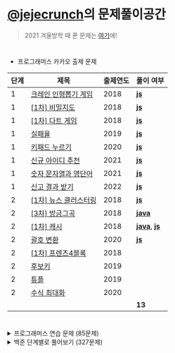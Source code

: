 # [@jejecrunch](https://github.com/jejecrunch)의 문제풀이공간

> 2021 겨울방학 때 푼 문제는 [여기](https://github.com/jejecrunch/2021-winter-kakao/blob/main/jejecrunch)에!

#

-   프로그래머스 카카오 출제 문제

| 단계 | 제목                                                                              | 출제연도 | 풀이 여부                                                                                                                                                                                          |
| ---- | --------------------------------------------------------------------------------- | -------- | -------------------------------------------------------------------------------------------------------------------------------------------------------------------------------------------------- |
| 1    | [크레인 인형뽑기 게임](https://programmers.co.kr/learn/courses/30/lessons/64061)  | 2018     | [**js**](https://github.com/jejecrunch/2022/blob/main/jejecrunch/programmers/javascript/64061.js)                                                                                                  |
| 1    | [[1차] 비밀지도](https://programmers.co.kr/learn/courses/30/lessons/17681)        | 2018     | [**js**](https://github.com/jejecrunch/2022/blob/main/jejecrunch/programmers/javascript/17681.js)                                                                                                  |
| 1    | [[1차] 다트 게임](https://programmers.co.kr/learn/courses/30/lessons/17682)       | 2018     | [**js**](https://github.com/jejecrunch/2022/blob/main/jejecrunch/programmers/javascript/17682.js)                                                                                                  |
| 1    | [실패율](https://programmers.co.kr/learn/courses/30/lessons/42889)                | 2019     | [**js**](https://github.com/jejecrunch/2022/blob/main/jejecrunch/programmers/javascript/42889.js)                                                                                                  |
| 1    | [키패드 누르기](https://programmers.co.kr/learn/courses/30/lessons/67256)         | 2020     | [**js**](https://github.com/jejecrunch/2022/blob/main/jejecrunch/programmers/javascript/67256.js)                                                                                                  |
| 1    | [신규 아이디 추천](https://programmers.co.kr/learn/courses/30/lessons/72410)      | 2021     | [**js**](https://github.com/jejecrunch/2022/blob/main/jejecrunch/programmers/javascript/72410.js)                                                                                                  |
| 1    | [숫자 문자열과 영단어](https://programmers.co.kr/learn/courses/30/lessons/81301)  | 2021     | [**js**](https://github.com/jejecrunch/2022/blob/main/jejecrunch/programmers/javascript/81301.js)                                                                                                  |
| 1    | [신고 결과 받기](https://programmers.co.kr/learn/courses/30/lessons/92334)        | 2022     | [**js**](https://github.com/jejecrunch/2022/blob/main/jejecrunch/programmers/javascript/92334.js)                                                                                                  |
| 2    | [[1차] 뉴스 클러스터링](https://programmers.co.kr/learn/courses/30/lessons/17677) | 2018     | [**js**](https://github.com/jejecrunch/2022/blob/main/jejecrunch/programmers/javascript/17677.js)                                                                                                  |
| 2    | [[3차] 방금그곡](https://programmers.co.kr/learn/courses/30/lessons/17684)        | 2018     | [**java**](https://github.com/jejecrunch/2022/blob/main/jejecrunch/programmers/java/17684.java)                                                                                                    |
| 2    | [[1차] 캐시](https://programmers.co.kr/learn/courses/30/lessons/17680)            | 2018     | [**java**](https://github.com/jejecrunch/2022/blob/main/jejecrunch/programmers/java/17680.java), [**js**](https://github.com/jejecrunch/2022/blob/main/jejecrunch/programmers/javascript/17680.js) |
| 2    | [괄호 변환](https://programmers.co.kr/learn/courses/30/lessons/92334)             | 2020     | [**js**](https://github.com/jejecrunch/2022/blob/main/jejecrunch/programmers/javascript/60058.js)                                                                                                  |
| 2    | [[1차] 프렌즈4블록](https://programmers.co.kr/learn/courses/30/lessons/17684)     | 2018     |                                                                                                                                                                                                    |
| 2    | [후보키](https://programmers.co.kr/learn/courses/30/lessons/17684)                | 2019     |                                                                                                                                                                                                    |
| 2    | [튜플](https://programmers.co.kr/learn/courses/30/lessons/17684)                  | 2019     |                                                                                                                                                                                                    |
| 2    | [수식 최대화](https://programmers.co.kr/learn/courses/30/lessons/17684)           | 2020     |                                                                                                                                                                                                    |
|      |                                                                                   |          | **13**                                                                                                                                                                                             |

#

<details>
<summary>프로그래머스 연습 문제 (85문제)</summary>
<div markdown="1">

| 카테고리 | 제목                                                                                     | 풀이 여부                                                                                                                                                                                          |
| -------- | ---------------------------------------------------------------------------------------- | -------------------------------------------------------------------------------------------------------------------------------------------------------------------------------------------------- |
|          | [직사각형 별찍기](https://programmers.co.kr/learn/courses/30/lessons/12969)              | [**js**](https://github.com/jejecrunch/2022/blob/main/jejecrunch/programmers/javascript/12969.js)                                                                                                  |
|          | [x만큼 간격이 있는 n개의 숫자](https://programmers.co.kr/learn/courses/30/lessons/12954) | [**js**](https://github.com/jejecrunch/2022/blob/main/jejecrunch/programmers/javascript/12954.js)                                                                                                  |
|          | [N-Queen](https://programmers.co.kr/learn/courses/30/lessons/12952)                      | [**js**](https://github.com/jejecrunch/2022/blob/main/jejecrunch/programmers/javascript/12952.java)                                                                                                |
|          | [행렬의 덧셈](https://programmers.co.kr/learn/courses/30/lessons/12950)                  | [**js**](https://github.com/jejecrunch/2022/blob/main/jejecrunch/programmers/javascript/12950.java)                                                                                                |
|          | [핸드폰 번호 가리기](https://programmers.co.kr/learn/courses/30/lessons/12948)           | [**js**](https://github.com/jejecrunch/2022/blob/main/jejecrunch/programmers/javascript/12948.js)                                                                                                  |
|          | [하샤드 수](https://programmers.co.kr/learn/courses/30/lessons/12947)                    | [**js**](https://github.com/jejecrunch/2022/blob/main/jejecrunch/programmers/javascript/12947.js)                                                                                                  |
|          | [하노이의 탑](https://programmers.co.kr/learn/courses/30/lessons/12946)                  | [**js**](https://github.com/jejecrunch/2022/blob/main/jejecrunch/programmers/javascript/12946.js)                                                                                                  |
|          | [평균 구하기](https://programmers.co.kr/learn/courses/30/lessons/12944)                  | [**js**](https://github.com/jejecrunch/2022/blob/main/jejecrunch/programmers/javascript/12944.js)                                                                                                  |
|          | [콜라츠 추측](https://programmers.co.kr/learn/courses/30/lessons/12943)                  | [**js**](https://github.com/jejecrunch/2022/blob/main/jejecrunch/programmers/javascript/12943.js)                                                                                                  |
|          | [최대공약수와 최소공배수](https://programmers.co.kr/learn/courses/30/lessons/12940)      | [**js**](https://github.com/jejecrunch/2022/blob/main/jejecrunch/programmers/javascript/12940.js)                                                                                                  |
|          | [최고의 집합](https://programmers.co.kr/learn/courses/30/lessons/12938)                  | [**js**](https://github.com/jejecrunch/2022/blob/main/jejecrunch/programmers/javascript/12938.js)                                                                                                  |
|          | [짝수와 홀수](https://programmers.co.kr/learn/courses/30/lessons/12937)                  | [**js**](https://github.com/jejecrunch/2022/blob/main/jejecrunch/programmers/javascript/12937.js)                                                                                                  |
|          | [줄 서는 방법](https://programmers.co.kr/learn/courses/30/lessons/12936)                 | [**js**](https://github.com/jejecrunch/2022/blob/main/jejecrunch/programmers/javascript/12936.js)                                                                                                  |
|          | [제일 작은 수 제거하기](https://programmers.co.kr/learn/courses/30/lessons/12935)        | [**js**](https://github.com/jejecrunch/2022/blob/main/jejecrunch/programmers/javascript/12935.js)                                                                                                  |
|          | [정수 제곱근 판별](https://programmers.co.kr/learn/courses/30/lessons/12934)             | [**js**](https://github.com/jejecrunch/2022/blob/main/jejecrunch/programmers/javascript/12934.js)                                                                                                  |
|          | [정수 내림차순으로 배치하기](https://programmers.co.kr/learn/courses/30/lessons/12933)   | [**js**](https://github.com/jejecrunch/2022/blob/main/jejecrunch/programmers/javascript/12933.js)                                                                                                  |
|          | [자연수 뒤집어 배열로 만들기](https://programmers.co.kr/learn/courses/30/lessons/12932)  | [**js**](https://github.com/jejecrunch/2022/blob/main/jejecrunch/programmers/javascript/12932.js)                                                                                                  |
|          | [자릿수 더하기](https://programmers.co.kr/learn/courses/30/lessons/12931)                | [**js**](https://github.com/jejecrunch/2022/blob/main/jejecrunch/programmers/javascript/12931.js)                                                                                                  |
|          | [이상한 문자 만들기](https://programmers.co.kr/learn/courses/30/lessons/12930)           | [**js**](https://github.com/jejecrunch/2022/blob/main/jejecrunch/programmers/javascript/12930.js)                                                                                                  |
|          | [약수의 합](https://programmers.co.kr/learn/courses/30/lessons/12928)                    | [**js**](https://github.com/jejecrunch/2022/blob/main/jejecrunch/programmers/javascript/12928.js)                                                                                                  |
|          | [야근 지수](https://programmers.co.kr/learn/courses/30/lessons/12927)                    | [**js**](https://github.com/jejecrunch/2022/blob/main/jejecrunch/programmers/javascript/12927.js)                                                                                                  |
|          | [시저 암호](https://programmers.co.kr/learn/courses/30/lessons/12926)                    | [**js**](https://github.com/jejecrunch/2022/blob/main/jejecrunch/programmers/javascript/12926.js)                                                                                                  |
|          | [문자열을 정수로 바꾸기](https://programmers.co.kr/learn/courses/30/lessons/12925)       | [**js**](https://github.com/jejecrunch/2022/blob/main/jejecrunch/programmers/javascript/javascript/12925.js)                                                                                       |
|          | [수박수박수박수박수박수?](https://programmers.co.kr/learn/courses/30/lessons/12922)      | [**js**](https://github.com/jejecrunch/2022/blob/main/jejecrunch/programmers/javascript/javascript/12922.js)                                                                                       |
|          | [소수 찾기](https://programmers.co.kr/learn/courses/30/lessons/12921)                    | [**js**](https://github.com/jejecrunch/2022/blob/main/jejecrunch/programmers/javascript/12921.js)                                                                                                  |
|          | [서울에서 김서방 찾기](https://programmers.co.kr/learn/courses/30/lessons/12919)         | [**js**](https://github.com/jejecrunch/2022/blob/main/jejecrunch/programmers/javascript/12919.js)                                                                                                  |
|          | [문자열 다루기 기본](https://programmers.co.kr/learn/courses/30/lessons/12918)           | [**js**](https://github.com/jejecrunch/2022/blob/main/jejecrunch/programmers/javascript/12918.js)                                                                                                  |
|          | [문자열 내림차순으로 배치하기](https://programmers.co.kr/learn/courses/30/lessons/12917) | [**js**](https://github.com/jejecrunch/2022/blob/main/jejecrunch/programmers/javascript/12917.js)                                                                                                  |
|          | [문자열 내 p와 y의 개수](https://programmers.co.kr/learn/courses/30/lessons/12916)       | [**js**](https://github.com/jejecrunch/2022/blob/main/jejecrunch/programmers/javascript/12916.js)                                                                                                  |
|          | [문자열 내 마음대로 정렬하기](https://programmers.co.kr/learn/courses/30/lessons/12915)  | [**js**](https://github.com/jejecrunch/2022/blob/main/jejecrunch/programmers/javascript/12915.js)                                                                                                  |
|          | [멀리 뛰기](https://programmers.co.kr/learn/courses/30/lessons/12914)                    | [**js**](https://github.com/jejecrunch/2022/blob/main/jejecrunch/programmers/javascript/12914.js)                                                                                                  |
|          | [두 정수 사이의 합](https://programmers.co.kr/learn/courses/30/lessons/12912)            | [**js**](https://github.com/jejecrunch/2022/blob/main/jejecrunch/programmers/javascript/12912.js)                                                                                                  |
|          | [나누어 떨어지는 숫자 배열](https://programmers.co.kr/learn/courses/30/lessons/12910)    | [**js**](https://github.com/jejecrunch/2022/blob/main/jejecrunch/programmers/javascript/12910.js)                                                                                                  |
|          | [거스름돈](https://programmers.co.kr/learn/courses/30/lessons/12907)                     | [**js**](https://github.com/jejecrunch/2022/blob/main/jejecrunch/programmers/javascript/12907.js)                                                                                                  |
|          | [같은 숫자는 싫어](https://programmers.co.kr/learn/courses/30/lessons/12906)             | [**js**](https://github.com/jejecrunch/2022/blob/main/jejecrunch/programmers/javascript/12906.js)                                                                                                  |
|          | [가운데 글자 가져오기](https://programmers.co.kr/learn/courses/30/lessons/12903)         | [**js**](https://github.com/jejecrunch/2022/blob/main/jejecrunch/programmers/javascript/12903.js)                                                                                                  |
|          | [부족한 금액 계산하기](https://programmers.co.kr/learn/courses/30/lessons/82612)         | [**js**](https://github.com/jejecrunch/2022/blob/main/jejecrunch/programmers/javascript/82612.js)                                                                                                  |
|          | [나머지가 1이 되는 수 찾기](https://programmers.co.kr/learn/courses/30/lessons/87389)    | [**js**](https://github.com/jejecrunch/2022/blob/main/jejecrunch/programmers/javascript/87389.js)                                                                                                  |
|          | [최소직사각형](https://programmers.co.kr/learn/courses/30/lessons/86491)                 | [**js**](https://github.com/jejecrunch/2022/blob/main/jejecrunch/programmers/javascript/86491.js)                                                                                                  |
|          | [2016년](https://programmers.co.kr/learn/courses/30/lessons/12901)                       | [**js**](https://github.com/jejecrunch/2022/blob/main/jejecrunch/programmers/javascript/12901.js)                                                                                                  |
|          | [예산](https://programmers.co.kr/learn/courses/30/lessons/12982)                         | [**js**](https://github.com/jejecrunch/2022/blob/main/jejecrunch/programmers/javascript/12982.js)                                                                                                  |
|          | [두 개 뽑아서 더하기](https://programmers.co.kr/learn/courses/30/lessons/68644)          | [**js**](https://github.com/jejecrunch/2022/blob/main/jejecrunch/programmers/javascript/68644.js)                                                                                                  |
|          | [3진법 뒤집기](https://programmers.co.kr/learn/courses/30/lessons/68935)                 | [**js**](https://github.com/jejecrunch/2022/blob/main/jejecrunch/programmers/javascript/68935.js)                                                                                                  |
|          | [약수의 개수와 덧셈](https://programmers.co.kr/learn/courses/30/lessons/77884)           | [**js**](https://github.com/jejecrunch/2022/blob/main/jejecrunch/programmers/javascript/77884.js)                                                                                                  |
|          | [체육복](https://programmers.co.kr/learn/courses/30/lessons/42862)                       | [**js**](https://github.com/jejecrunch/2022/blob/main/jejecrunch/programmers/javascript/42862.js)                                                                                                  |
|          | [모의고사](https://programmers.co.kr/learn/courses/30/lessons/42840)                     | [**js**](https://github.com/jejecrunch/2022/blob/main/jejecrunch/programmers/javascript/42840.js)                                                                                                  |
|          | [K번째수](https://programmers.co.kr/learn/courses/30/lessons/42748)                      | [**js**](https://github.com/jejecrunch/2022/blob/main/jejecrunch/programmers/javascript/42748.js)                                                                                                  |
|          | [완주하지 못한 선수](https://programmers.co.kr/learn/courses/30/lessons/42576)           | [**js**](https://github.com/jejecrunch/2022/blob/main/jejecrunch/programmers/javascript/42576.js)                                                                                                  |
|          | [소수 만들기](https://programmers.co.kr/learn/courses/30/lessons/12977)                  | [**js**](https://github.com/jejecrunch/2022/blob/main/jejecrunch/programmers/javascript/12977.js)                                                                                                  |
|          | [내적](https://programmers.co.kr/learn/courses/30/lessons/70128)                         | [**js**](https://github.com/jejecrunch/2022/blob/main/jejecrunch/programmers/javascript/70128.js)                                                                                                  |
|          | [음양 더하기](https://programmers.co.kr/learn/courses/30/lessons/76501)                  | [**js**](https://github.com/jejecrunch/2022/blob/main/jejecrunch/programmers/javascript/76501.js)                                                                                                  |
|          | [없는 숫자 더하기](https://programmers.co.kr/learn/courses/30/lessons/86051)             | [**js**](https://github.com/jejecrunch/2022/blob/main/jejecrunch/programmers/javascript/86051.js)                                                                                                  |
|          | [로또의 최고 순위와 최저 순위](https://programmers.co.kr/learn/courses/30/lessons/77484) | [**js**](https://github.com/jejecrunch/2022/blob/main/jejecrunch/programmers/javascript/77484.js)                                                                                                  |
|          | [124 나라의 숫자](https://programmers.co.kr/learn/courses/30/lessons/12899)              | [**js**](https://github.com/jejecrunch/2022/blob/main/jejecrunch/programmers/javascript/12899.js)                                                                                                  |
|          | [가장 큰 정사각형 찾기](https://programmers.co.kr/learn/courses/30/lessons/12905)        | [**js**](https://github.com/jejecrunch/2022/blob/main/jejecrunch/programmers/javascript/12905.js)                                                                                                  |
|          | [올바른 괄호](https://programmers.co.kr/learn/courses/30/lessons/12909)                  | [**js**](https://github.com/jejecrunch/2022/blob/main/jejecrunch/programmers/javascript/12909.js)                                                                                                  |
|          | [다음 큰 숫자](https://programmers.co.kr/learn/courses/30/lessons/12911)                 | [**js**](https://github.com/jejecrunch/2022/blob/main/jejecrunch/programmers/javascript/12911.js)                                                                                                  |
|          | [땅따먹기](https://programmers.co.kr/learn/courses/30/lessons/12913)                     | [**js**](https://github.com/jejecrunch/2022/blob/main/jejecrunch/programmers/javascript/12913.js)                                                                                                  |
|          | [숫자의 표현](https://programmers.co.kr/learn/courses/30/lessons/12924)                  | [**js**](https://github.com/jejecrunch/2022/blob/main/jejecrunch/programmers/javascript/12924.js)                                                                                                  |
|          | [최댓값과 최솟값](https://programmers.co.kr/learn/courses/30/lessons/12939)              | [**js**](https://github.com/jejecrunch/2022/blob/main/jejecrunch/programmers/javascript/12939.js)                                                                                                  |
|          | [최솟값 만들기](https://programmers.co.kr/learn/courses/30/lessons/12941)                | [**js**](https://github.com/jejecrunch/2022/blob/main/jejecrunch/programmers/javascript/12941.js)                                                                                                  |
|          | [피보나치 수](https://programmers.co.kr/learn/courses/30/lessons/12945)                  | [**js**](https://github.com/jejecrunch/2022/blob/main/jejecrunch/programmers/javascript/12945.js)                                                                                                  |
|          | [행렬의 곱셈](https://programmers.co.kr/learn/courses/30/lessons/12949)                  | [**js**](https://github.com/jejecrunch/2022/blob/main/jejecrunch/programmers/javascript/12949.js)                                                                                                  |
|          | [JadenCase 문자열 만들기](https://programmers.co.kr/learn/courses/30/lessons/12951)      | [**js**](https://github.com/jejecrunch/2022/blob/main/jejecrunch/programmers/javascript/12951.js)                                                                                                  |
|          | [N개의 최소공배수](https://programmers.co.kr/learn/courses/30/lessons/12953)             | [**js**](https://github.com/jejecrunch/2022/blob/main/jejecrunch/programmers/javascript/12953.js)                                                                                                  |
| 해시     | [위장](https://programmers.co.kr/learn/courses/30/lessons/42578)                         | [**js**](https://github.com/jejecrunch/2022/blob/main/jejecrunch/programmers/javascript/42578.js)                                                                                                  |
| 완전탐색 | [소수찾기](https://programmers.co.kr/learn/courses/30/lessons/42839)                     | [**js**](https://github.com/jejecrunch/2022/blob/main/jejecrunch/programmers/javascript/42839.js)                                                                                                  |
| 탐욕법   | [조이스틱](https://programmers.co.kr/learn/courses/30/lessons/42860)                     | [**js**](https://github.com/jejecrunch/2022/blob/main/jejecrunch/programmers/javascript/42860.js)                                                                                                  |
| 정렬     | [가장 큰 수](https://programmers.co.kr/learn/courses/30/lessons/42746)                   | [**js**](https://github.com/jejecrunch/2022/blob/main/jejecrunch/programmers/javascript/42746.js)                                                                                                  |
| 탐욕법   | [큰 수 만들기](https://programmers.co.kr/learn/courses/30/lessons/42883)                 | [**js**](https://github.com/jejecrunch/2022/blob/main/jejecrunch/programmers/javascript/42883.js)                                                                                                  |
| 탐욕법   | [구명보트](https://programmers.co.kr/learn/courses/30/lessons/42885)                     | [**js**](https://github.com/jejecrunch/2022/blob/main/jejecrunch/programmers/javascript/42885.js)                                                                                                  |
| 정렬     | [H-Index](https://programmers.co.kr/learn/courses/30/lessons/42747)                      | [**js**](https://github.com/jejecrunch/2022/blob/main/jejecrunch/programmers/javascript/42747.js)                                                                                                  |
| 완전탐색 | [카펫](https://programmers.co.kr/learn/courses/30/lessons/42842)                         | [**js**](https://github.com/jejecrunch/2022/blob/main/jejecrunch/programmers/javascript/42842.js)                                                                                                  |
|          | [줄 서는 방법](https://programmers.co.kr/learn/courses/30/lessons/12936)                 | [**java**](https://github.com/jejecrunch/2022/blob/main/jejecrunch/programmers/java/12936.java)                                                                                                    |
|          | [야근 지수](https://programmers.co.kr/learn/courses/30/lessons/12927)                    | [**java**](https://github.com/jejecrunch/2022/blob/main/jejecrunch/programmers/java/12927.java)                                                                                                    |
|          | [멀리 뛰기](https://programmers.co.kr/learn/courses/30/lessons/12914)                    | [**java**](https://github.com/jejecrunch/2022/blob/main/jejecrunch/programmers/java/12914.java)                                                                                                    |
| 힙       | [이중 우선순위 큐](https://programmers.co.kr/learn/courses/30/lessons/42628)             | [**java**](https://github.com/jejecrunch/2022/blob/main/jejecrunch/programmers/java/42628.java), [**js**](https://github.com/jejecrunch/2022/blob/main/jejecrunch/programmers/javascript/42628.js) |
|          | [2 x n 타일링](https://programmers.co.kr/learn/courses/30/lessons/12900)                 | [**java**](https://github.com/jejecrunch/2022/blob/main/jejecrunch/programmers/java/12900.java), [**js**](https://github.com/jejecrunch/2022/blob/main/jejecrunch/programmers/javascript/12900.js) |
| 힙       | [더 맵게](https://programmers.co.kr/learn/courses/30/lessons/42626)                      | [**java**](https://github.com/jejecrunch/2022/blob/main/jejecrunch/programmers/java/42626.java)                                                                                                    |
| 힙       | [디스크 컨트롤러](https://programmers.co.kr/learn/courses/30/lessons/42627)              | [**java**](https://github.com/jejecrunch/2022/blob/main/jejecrunch/programmers/java/42627.java)                                                                                                    |
| 스택, 큐 | [다리를 지나는 트럭](https://programmers.co.kr/learn/courses/30/lessons/42583)           | [**js**](https://github.com/jejecrunch/2022/blob/main/jejecrunch/programmers/javascript/42583.js)                                                                                                  |
| 스택, 큐 | [기능개발](https://programmers.co.kr/learn/courses/30/lessons/42587)                     | [**js**](https://github.com/jejecrunch/2022/blob/main/jejecrunch/programmers/javascript/42587.js)                                                                                                  |
| 스택, 큐 | [프린터](https://programmers.co.kr/learn/courses/30/lessons/42588)                       | [**js**](https://github.com/jejecrunch/2022/blob/main/jejecrunch/programmers/javascript/42588.js)                                                                                                  |
| DFS, BFS | [타겟넘버](https://programmers.co.kr/learn/courses/30/lessons/43165)                     | [**js**](https://github.com/jejecrunch/2022/blob/main/jejecrunch/programmers/javascript/43165.js)                                                                                                  |

</div>
</details>

<details>
<summary>백준 단계별로 풀어보기 (327문제)</summary>
<div markdown="1">

| 카테고리          | 제목                                                                                     | 풀이 여부                                                                                                                                                                                                              |
| ----------------- | ---------------------------------------------------------------------------------------- | ---------------------------------------------------------------------------------------------------------------------------------------------------------------------------------------------------------------------- |
|                   | [엄청난 부자2](https://www.acmicpc.net/problem/1271)                                     | [**java**](https://github.com/jejecrunch/2022/blob/main/jejecrunch/BAEKJOON/java/SuperRich2_1271.java)                                                                                                                 |
|                   | [16진수](https://www.acmicpc.net/problem/1550)                                           | [**java**](https://github.com/jejecrunch/2022/blob/main/jejecrunch/BAEKJOON/java/Hexadecimal_1550.java)                                                                                                                |
|                   | [긴자리 계산](https://www.acmicpc.net/problem/2338)                                      | [**java**](https://github.com/jejecrunch/2022/blob/main/jejecrunch/BAEKJOON/java/LongDigitClaculation_2338.java)                                                                                                       |
|                   | [검증수](https://www.acmicpc.net/problem/2475)                                           | [**java**](https://github.com/jejecrunch/2022/blob/main/jejecrunch/BAEKJOON/java/NumberOfVerifications_2475.java)                                                                                                      |
|                   | [파티가 끝나고 난 뒤](https://www.acmicpc.net/problem/2845)                              | [**java**](https://github.com/jejecrunch/2022/blob/main/jejecrunch/BAEKJOON/java/AfterParty_2845.java)                                                                                                                 |
|                   | [저작권](https://www.acmicpc.net/problem/2914)                                           | [**java**](https://github.com/jejecrunch/2022/blob/main/jejecrunch/BAEKJOON/java/Copyright_2914.java)                                                                                                                  |
|                   | [킹, 퀸, 룩, 비숍, 나이트, 폰](https://www.acmicpc.net/problem/3003)                     | [**java**](https://github.com/jejecrunch/2022/blob/main/jejecrunch/BAEKJOON/java/KQLBNP_3003.java)                                                                                                                     |
|                   | [R2](https://www.acmicpc.net/problem/3046)                                               | [**java**](https://github.com/jejecrunch/2022/blob/main/jejecrunch/BAEKJOON/java/R2_3046.java)                                                                                                                         |
|                   | [웰컴](https://www.acmicpc.net/problem/5337)                                             | [**java**](https://github.com/jejecrunch/2022/blob/main/jejecrunch/BAEKJOON/java/Welcome_5337.java)                                                                                                                    |
|                   | [마이크로소프트 로고](https://www.acmicpc.net/problem/5338)                              | [**java**](https://github.com/jejecrunch/2022/blob/main/jejecrunch/BAEKJOON/java/java/MicrosoftLogo_5338.java)                                                                                                         |
|                   | [콜센터](https://www.acmicpc.net/problem/5339)                                           | [**java**](https://github.com/jejecrunch/2022/blob/main/jejecrunch/BAEKJOON/java/CallCenter_5339.java)                                                                                                                 |
|                   | [카드 게임](https://www.acmicpc.net/problem/5522)                                        | [**java**](https://github.com/jejecrunch/2022/blob/main/jejecrunch/BAEKJOON/java/CardGame_5522.java)                                                                                                                   |
|                   | [심부름 가는 길](https://www.acmicpc.net/problem/5554)                                   | [**java**](https://github.com/jejecrunch/2022/blob/main/jejecrunch/BAEKJOON/java/Errand_5554.java)                                                                                                                     |
|                   | [Next in line](https://www.acmicpc.net/problem/6749)                                     | [**java**](https://github.com/jejecrunch/2022/blob/main/jejecrunch/BAEKJOON/java/NextInLine_6749.java)                                                                                                                 |
|                   | [Plane](https://www.acmicpc.net/problem/8370)                                            | [**java**](https://github.com/jejecrunch/2022/blob/main/jejecrunch/BAEKJOON/java/Plane_8370.java)                                                                                                                      |
|                   | [Julka](https://www.acmicpc.net/problem/8437)                                            | [**java**](https://github.com/jejecrunch/2022/blob/main/jejecrunch/BAEKJOON/java/Julka_8437.java)                                                                                                                      |
|                   | [Zadanie próbne 2](https://www.acmicpc.net/problem/8871)                                 | [**java**](https://github.com/jejecrunch/2022/blob/main/jejecrunch/BAEKJOON/java/ZadanieProbne2_8871.java)                                                                                                             |
|                   | [스타워즈 로고](https://www.acmicpc.net/problem/9653)                                    | [**java**](https://github.com/jejecrunch/2022/blob/main/jejecrunch/BAEKJOON/java/StarwarsLogo_9653.java)                                                                                                               |
|                   | [나부 함대 데이터](https://www.acmicpc.net/problem/9654)                                 | [**java**](https://github.com/jejecrunch/2022/blob/main/jejecrunch/BAEKJOON/java/NabuPlanet_9654.java)                                                                                                                 |
|                   | [NFC West vs North](https://www.acmicpc.net/problem/10170)                               | [**java**](https://github.com/jejecrunch/2022/blob/main/jejecrunch/BAEKJOON/java/NFCWestvsNorth_10170.java)                                                                                                            |
|                   | [오늘 날짜](https://www.acmicpc.net/problem/10699)                                       | [**java**](https://github.com/jejecrunch/2022/blob/main/jejecrunch/BAEKJOON/java/Today_10699.java)                                                                                                                     |
|                   | [한글 2](https://www.acmicpc.net/problem/11283)                                          | [**java**](https://github.com/jejecrunch/2022/blob/main/jejecrunch/BAEKJOON/java/Hangul2_11283.java)                                                                                                                   |
|                   | [꼬마 정민](https://www.acmicpc.net/problem/11382)                                       | [**java**](https://github.com/jejecrunch/2022/blob/main/jejecrunch/BAEKJOON/java/BoyJM_11382.java)                                                                                                                     |
|                   | [고려대는 사랑입니다](https://www.acmicpc.net/problem/11942)                             | [**java**](https://github.com/jejecrunch/2022/blob/main/jejecrunch/BAEKJOON/java/KUniv_11942.java)                                                                                                                     |
|                   | [큰 수 곱셈](https://www.acmicpc.net/problem/13277)                                      | [**java**](https://github.com/jejecrunch/2022/blob/main/jejecrunch/BAEKJOON/java/BigNumberBy_13277.java)                                                                                                               |
|                   | [와이버스 부릉부릉](https://www.acmicpc.net/problem/14645)                               | [**java**](https://github.com/jejecrunch/2022/blob/main/jejecrunch/BAEKJOON/java/YBus_14645.java)                                                                                                                      |
|                   | [나는 행복합니다~](https://www.acmicpc.net/problem/14652)                                | [**java**](https://github.com/jejecrunch/2022/blob/main/jejecrunch/BAEKJOON/java/IamHappy_14652.java)                                                                                                                  |
|                   | [큰 수 (BIG)](https://www.acmicpc.net/problem/14928)                                     | [**java**](https://github.com/jejecrunch/2022/blob/main/jejecrunch/BAEKJOON/java/BigNumber_14928_.java)                                                                                                                |
|                   | [Vera and Outfits](https://www.acmicpc.net/problem/15439)                                | [**java**](https://github.com/jejecrunch/2022/blob/main/jejecrunch/BAEKJOON/java/VeraAndOutfits_15439.java)                                                                                                            |
|                   | [조별과제를 하려는데 조장이 사라졌다](https://www.acmicpc.net/problem/15727)             | [**java**](https://github.com/jejecrunch/2022/blob/main/jejecrunch/BAEKJOON/java/DisapearLeader_15727.java)                                                                                                            |
|                   | [나는 누구인가](https://www.acmicpc.net/problem/15733)                                   | [**java**](https://github.com/jejecrunch/2022/blob/main/jejecrunch/BAEKJOON/java/WhoAmI_15733.java)                                                                                                                    |
|                   | [A+B - 9](https://www.acmicpc.net/problem/15740)                                         | [**java**](https://github.com/jejecrunch/2022/blob/main/jejecrunch/BAEKJOON/java/APlusB9_15740.java)                                                                                                                   |
|                   | [수학은 체육과목 입니다](https://www.acmicpc.net/problem/15894)                          | [**java**](https://github.com/jejecrunch/2022/blob/main/jejecrunch/BAEKJOON/java/MathIsSports_15894.java)                                                                                                              |
|                   | [새로운 시작](https://www.acmicpc.net/problem/15962)                                     | [**java**](https://github.com/jejecrunch/2022/blob/main/jejecrunch/BAEKJOON/java/NewStart_15962.java)                                                                                                                  |
|                   | [이상한 기호](https://www.acmicpc.net/problem/15964)                                     | [**java**](https://github.com/jejecrunch/2022/blob/main/jejecrunch/BAEKJOON/java/StrangeEmoji_15964.java)                                                                                                              |
|                   | [오늘의 날짜는?](https://www.acmicpc.net/problem/16170)                                  | [**java**](https://github.com/jejecrunch/2022/blob/main/jejecrunch/BAEKJOON/java/TodayDate_161700.java)                                                                                                                |
|                   | [홍익대학교](https://www.acmicpc.net/problem/16394)                                      | [**java**](https://github.com/jejecrunch/2022/blob/main/jejecrunch/BAEKJOON/java/HongikUniv_16394.java)                                                                                                                |
|                   | [제리와 톰](https://www.acmicpc.net/problem/16430)                                       | [**java**](https://github.com/jejecrunch/2022/blob/main/jejecrunch/BAEKJOON/java/JerryAndTom_16430.java)                                                                                                               |
|                   | [달달함이 넘쳐흘러](https://www.acmicpc.net/problem/17256)                               | [**java**](https://github.com/jejecrunch/2022/blob/main/jejecrunch/BAEKJOON/java/MuchSweet_17256.java)                                                                                                                 |
|                   | [엔드게임 스포일러](https://www.acmicpc.net/problem/17295)                               | [**java**](https://github.com/jejecrunch/2022/blob/main/jejecrunch/BAEKJOON/java/EndgameSpoiler_17295.java)                                                                                                            |
|                   | [스타후르츠](https://www.acmicpc.net/problem/17496)                                      | [**java**](https://github.com/jejecrunch/2022/blob/main/jejecrunch/BAEKJOON/java/StarFruits_17496.java)                                                                                                                |
|                   | [Арифметическая магия](https://www.acmicpc.net/problem/18906)                            | [**java**](https://github.com/jejecrunch/2022/blob/main/jejecrunch/BAEKJOON/java/Artithmetic_18096.java)                                                                                                               |
|                   | [Rats](https://www.acmicpc.net/problem/18301)                                            | [**java**](https://github.com/jejecrunch/2022/blob/main/jejecrunch/BAEKJOON/java/Rats_18301.java)                                                                                                                      |
|                   | [Site Score](https://www.acmicpc.net/problem/20254)                                      | [**java**](https://github.com/jejecrunch/2022/blob/main/jejecrunch/BAEKJOON/java/SiteScore_20254.java)                                                                                                                 |
|                   | [세금](https://www.acmicpc.net/problem/20492)                                            | [**java**](https://github.com/jejecrunch/2022/blob/main/jejecrunch/BAEKJOON/java/Tax_20492.java)                                                                                                                       |
|                   | [Bottle Return](https://www.acmicpc.net/problem/21300)                                   | [**java**](https://github.com/jejecrunch/2022/blob/main/jejecrunch/BAEKJOON/java/BottleReturn_21300.java)                                                                                                              |
|                   | [Multiply](https://www.acmicpc.net/problem/22193)                                        | [**java**](https://github.com/jejecrunch/2022/blob/main/jejecrunch/BAEKJOON/java/Multyply_22193.java)                                                                                                                  |
|                   | [The World Responds](https://www.acmicpc.net/problem/23234)                              | [**java**](https://github.com/jejecrunch/2022/blob/main/jejecrunch/BAEKJOON/java/TheWorldResponds_23234.java)                                                                                                          |
|                   | [余り (Remainder)](https://www.acmicpc.net/problem/24078)                                | [**java**](https://github.com/jejecrunch/2022/blob/main/jejecrunch/BAEKJOON/java/Amari_24078.java)                                                                                                                     |
|                   | [立方体 (Cube)](https://www.acmicpc.net/problem/24082)                                   | [**java**](https://github.com/jejecrunch/2022/blob/main/jejecrunch/BAEKJOON/java/Riltupoutai_24082.java)                                                                                                               |
|                   | [身長 (Height)](https://www.acmicpc.net/problem/24086)                                   | [**java**](https://github.com/jejecrunch/2022/blob/main/jejecrunch/BAEKJOON/java/Shinchou_24086.java)                                                                                                                  |
|                   | [Affischutskicket](https://www.acmicpc.net/problem/24183)                                | [**java**](https://github.com/jejecrunch/2022/blob/main/jejecrunch/BAEKJOON/java/Affischutskicket_24183.java)                                                                                                          |
|                   | [Double Crypt 1](https://www.acmicpc.net/problem/24218)                                  |                                                                                                                                                                                                                        |
|                   | [알고리즘 수업 - 알고리즘의 수행 시간 1](https://www.acmicpc.net/problem/24262)          | [**java**](https://github.com/jejecrunch/2022/blob/main/jejecrunch/BAEKJOON/java/AlgorhythmTime1_24262.java)                                                                                                           |
|                   | [РАВЕНСТВО](https://www.acmicpc.net/problem/24309)                                       | [**java**](https://github.com/jejecrunch/2022/blob/main/jejecrunch/BAEKJOON/java/РАВЕНСТВО_24309.java)                                                                                                                 |
|                   | [Cupcake Party](https://www.acmicpc.net/problem/24568)                                   | [**java**](https://github.com/jejecrunch/2022/blob/main/jejecrunch/BAEKJOON/java/CupcakeParty_24568.java)                                                                                                              |
|                   | [Football Scoring](https://www.acmicpc.net/problem/24736)                                | [**js**](https://github.com/jejecrunch/2022/blob/main/jejecrunch/BAEKJOON/javascript/b220508/24736/app.js)                                                                                                             |
|                   | [TV 크기](https://www.acmicpc.net/problem/1297)                                          | [**java**](https://github.com/jejecrunch/2022/blob/main/jejecrunch/BAEKJOON/java/TVSize_1297.java)                                                                                                                     |
|                   | [사파리월드](https://www.acmicpc.net/problem/2420)                                       | [**java**](https://github.com/jejecrunch/2022/blob/main/jejecrunch/BAEKJOON/java/Safariworld_2420.java)                                                                                                                |
|                   | [인공지능 시계](https://www.acmicpc.net/problem/2530)                                    | [**java**](https://github.com/jejecrunch/2022/blob/main/jejecrunch/BAEKJOON/java/AIClock_2530.java)                                                                                                                    |
| 정렬              | [세수정렬](https://www.acmicpc.net/problem/2752)                                         | [**java**](https://github.com/jejecrunch/2022/blob/main/jejecrunch/BAEKJOON/java/ThreeNumbersSort_2752.java) [**js**](https://github.com/jejecrunch/2022/blob/main/jejecrunch/BAEKJOON/javascript/b220508/2752/app.js) |
|                   | [체스판 조각](https://www.acmicpc.net/problem/3004)                                      | [**java**](https://github.com/jejecrunch/2022/blob/main/jejecrunch/BAEKJOON/java/PieceOfChess_3004.java)                                                                                                               |
|                   | [AFC 윔블던](https://www.acmicpc.net/problem/4299)                                       | [**java**](https://github.com/jejecrunch/2022/blob/main/jejecrunch/BAEKJOON/java/AFCWhimbledon_4299.java)                                                                                                              |
|                   | [방학 숙제](https://www.acmicpc.net/problem/4299)                                        | [**java**](https://github.com/jejecrunch/2022/blob/main/jejecrunch/BAEKJOON/java/VacationWork_4299.java)                                                                                                               |
|                   | [상근날드](https://www.acmicpc.net/problem/5543)                                         | [**java**](https://github.com/jejecrunch/2022/blob/main/jejecrunch/BAEKJOON/java/SGNard_5543.java)                                                                                                                     |
|                   | [A/B - 2](https://www.acmicpc.net/problem/15792)                                         | [**java**](https://github.com/jejecrunch/2022/blob/main/jejecrunch/BAEKJOON/java/ADivideB2_15792.java)                                                                                                                 |
|                   | [타임 카드](https://www.acmicpc.net/problem/5575)                                        | [**java**](https://github.com/jejecrunch/2022/blob/main/jejecrunch/BAEKJOON/java/TimeCard_5575.java)                                                                                                                   |
|                   | [시험 점수](https://www.acmicpc.net/problem/5596)                                        | [**java**](https://github.com/jejecrunch/2022/blob/main/jejecrunch/BAEKJOON/java/TestScore_5596.java)                                                                                                                  |
|                   | [17배](https://www.acmicpc.net/problem/5893)                                             | [**java**](https://github.com/jejecrunch/2022/blob/main/jejecrunch/BAEKJOON/java/Multiply17_5893.java)                                                                                                                 |
|                   | [Contest Timing](https://www.acmicpc.net/problem/5928)                                   | [**java**](https://github.com/jejecrunch/2022/blob/main/jejecrunch/BAEKJOON/java/ContestTiming_5928.java)                                                                                                              |
|                   | [Speed fines are not fine!](https://www.acmicpc.net/problem/6763)                        | [**java**](https://github.com/jejecrunch/2022/blob/main/jejecrunch/BAEKJOON/java/SpeedFinesAreNotFine_6763.java)                                                                                                       |
|                   | [Sounds fishy!](https://www.acmicpc.net/problem/6764)                                    | [**java**](https://github.com/jejecrunch/2022/blob/main/jejecrunch/BAEKJOON/java/SoundsFishy_6764.java)                                                                                                                |
|                   | [Which Alien?](https://www.acmicpc.net/problem/6778)                                     | [**java**](https://github.com/jejecrunch/2022/blob/main/jejecrunch/BAEKJOON/java/WhichAlien_6778.java)                                                                                                                 |
|                   | [ISBN](https://www.acmicpc.net/problem/6810)                                             | [**java**](https://github.com/jejecrunch/2022/blob/main/jejecrunch/BAEKJOON/java/ISBN_6810.java)                                                                                                                       |
|                   | [Tabliczka](https://www.acmicpc.net/problem/8674)                                        | [**java**](https://github.com/jejecrunch/2022/blob/main/jejecrunch/BAEKJOON/java/Tabliczka_8674.java)                                                                                                                  |
|                   | [Koszykarz](https://www.acmicpc.net/problem/8710)                                        | [**java**](https://github.com/jejecrunch/2022/blob/main/jejecrunch/BAEKJOON/java/Koszykarz_8710.java)                                                                                                                  |
|                   | [Bałwanek](https://www.acmicpc.net/problem/8718)                                         | [**java**](https://github.com/jejecrunch/2022/blob/main/jejecrunch/BAEKJOON/java/Balwanek_8718.java)                                                                                                                   |
|                   | [Patyki](https://www.acmicpc.net/problem/8723)                                           | [**java**](https://github.com/jejecrunch/2022/blob/main/jejecrunch/BAEKJOON/java/Patyki_8723.java)                                                                                                                     |
|                   | [삼각형 외우기](https://www.acmicpc.net/problem/10101)                                   | [**java**](https://github.com/jejecrunch/2022/blob/main/jejecrunch/BAEKJOON/java/MemorizeTriangle_10101.java)                                                                                                          |
|                   | [과자](https://www.acmicpc.net/problem/10156)                                            | [**java**](https://github.com/jejecrunch/2022/blob/main/jejecrunch/BAEKJOON/java/Snack_10156.java)                                                                                                                     |
|                   | [전자레인지](https://www.acmicpc.net/problem/10162)                                      | [**java**](https://github.com/jejecrunch/2022/blob/main/jejecrunch/BAEKJOON/java/Microwave.java)                                                                                                                       |
|                   | [수도 요금](https://www.acmicpc.net/problem/10707)                                       | [**java**](https://github.com/jejecrunch/2022/blob/main/jejecrunch/BAEKJOON/java/WaterBill_10707.java)                                                                                                                 |
|                   | [특별한 날](https://www.acmicpc.net/problem/10768)                                       | [**java**](https://github.com/jejecrunch/2022/blob/main/jejecrunch/BAEKJOON/java/SpecialDay_10768.java)                                                                                                                |
|                   | [10부제](https://www.acmicpc.net/problem/10797)                                          | [**java**](https://github.com/jejecrunch/2022/blob/main/jejecrunch/BAEKJOON/java/TenSeido_10797.java)                                                                                                                  |
|                   | [한글](https://www.acmicpc.net/problem/11282)                                            | [**java**](https://github.com/jejecrunch/2022/blob/main/jejecrunch/BAEKJOON/java/Hangul_11282.java)                                                                                                                    |
|                   | [Identifying tea](https://www.acmicpc.net/problem/11549)                                 | [**java**](https://github.com/jejecrunch/2022/blob/main/jejecrunch/BAEKJOON/java/IdentifyingTea_11549.java)                                                                                                            |
|                   | [파일 옮기기](https://www.acmicpc.net/problem/11943)                                     | [**java**](https://github.com/jejecrunch/2022/blob/main/jejecrunch/BAEKJOON/java/MoveFile_11943.java)                                                                                                                  |
|                   | [과목선택](https://www.acmicpc.net/problem/11948)                                        | [**java**](https://github.com/jejecrunch/2022/blob/main/jejecrunch/BAEKJOON/java/SelectSubject_11948.java)                                                                                                             |
|                   | [Do Not Touch Anything](https://www.acmicpc.net/problem/13136)                           | [**java**](https://github.com/jejecrunch/2022/blob/main/jejecrunch/BAEKJOON/java/DoNotTouchAnything_13136.java)                                                                                                        |
|                   | [Andando no tempo](https://www.acmicpc.net/problem/13580)                                | [**java**](https://github.com/jejecrunch/2022/blob/main/jejecrunch/BAEKJOON/java/AndandoNoTempo_13580.java)                                                                                                            |
|                   | [Tri-du](https://www.acmicpc.net/problem/13580)                                          | [**java**](https://github.com/jejecrunch/2022/blob/main/jejecrunch/BAEKJOON/java/Tridu_13580.java)                                                                                                                     |
|                   | [Zero or One](https://www.acmicpc.net/problem/13623)                                     | [**js**](https://github.com/jejecrunch/2022/blob/main/jejecrunch/BAEKJOON/javascript/b220508/13623/app.js)                                                                                                             |
|                   | [팀 나누기](https://www.acmicpc.net/problem/13866)                                       | [**java**](https://github.com/jejecrunch/2022/blob/main/jejecrunch/BAEKJOON/java/SplitTeam_13866.java)                                                                                                                 |
|                   | [Equality](https://www.acmicpc.net/problem/13985)                                        | [**java**](https://github.com/jejecrunch/2022/blob/main/jejecrunch/BAEKJOON/java/Equality_13985.java)                                                                                                                  |
|                   | [Tournament Selction](https://www.acmicpc.net/problem/14038)                             | [**java**](https://github.com/jejecrunch/2022/blob/main/jejecrunch/BAEKJOON/java/TournamentSelection_14038.java)                                                                                                       |
|                   | [Gorivo](https://www.acmicpc.net/problem/14065)                                          | [**java**](https://github.com/jejecrunch/2022/blob/main/jejecrunch/BAEKJOON/java/Gorivo_14065.java)                                                                                                                    |
|                   | [Square Pasture](https://www.acmicpc.net/problem/14173)                                  | [**java**](https://github.com/jejecrunch/2022/blob/main/jejecrunch/BAEKJOON/java/SquarePasture_14173.java)                                                                                                             |
|                   | [정육각형과 삼각형](https://www.acmicpc.net/problem/14264)                               | [**java**](https://github.com/jejecrunch/2022/blob/main/jejecrunch/BAEKJOON/java/RegularHexagonAndTriangle_14264.java)                                                                                                 |
|                   | [전자레인지](https://www.acmicpc.net/problem/14470)                                      | [**java**](https://github.com/jejecrunch/2022/blob/main/jejecrunch/BAEKJOON/java/Microwave_14470.java)                                                                                                                 |
|                   | [감정이입](https://www.acmicpc.net/problem/14623)                                        | [**java**](https://github.com/jejecrunch/2022/blob/main/jejecrunch/BAEKJOON/java/Empathy_14623.java)                                                                                                                   |
|                   | [폰 노이만과 파리](https://www.acmicpc.net/problem/14924)                                | [**js**](https://github.com/jejecrunch/2022/blob/main/jejecrunch/BAEKJOON/javascript/b220508/14924/app.js)                                                                                                             |
|                   | [FA](https://www.acmicpc.net/problem/14935)                                              | [**js**](https://github.com/jejecrunch/2022/blob/main/jejecrunch/BAEKJOON/javascript/b220508/14924/app.js)                                                                                                             |
|                   | [Judging Moose](https://www.acmicpc.net/problem/15025)                                   | [**js**](https://github.com/jejecrunch/2022/blob/main/jejecrunch/BAEKJOON/javascript/b220508/15025/app.js)                                                                                                             |
|                   | [Máquina de café](https://www.acmicpc.net/problem/15051)                                 | [**js**](https://github.com/jejecrunch/2022/blob/main/jejecrunch/BAEKJOON/javascript/b220508/15051/app.js)                                                                                                             |
|                   | [Hard choice](https://www.acmicpc.net/problem/15059)                                     | [**js**](https://github.com/jejecrunch/2022/blob/main/jejecrunch/BAEKJOON/javascript/b220508/15059/app.js)                                                                                                             |
|                   | [Every Second Counts](https://www.acmicpc.net/problem/15080)                             | [**js**](https://github.com/jejecrunch/2022/blob/main/jejecrunch/BAEKJOON/javascript/b220508/15080/app.js)                                                                                                             |
|                   | [Congruent Numbers](https://www.acmicpc.net/problem/15128)                               | [**js**](https://github.com/jejecrunch/2022/blob/main/jejecrunch/BAEKJOON/javascript/b220508/15128/app.js)                                                                                                             |
|                   | [鉛筆 (Pencils)](https://www.acmicpc.net/problem/15474)                                  | [**js**](https://github.com/jejecrunch/2022/blob/main/jejecrunch/BAEKJOON/javascript/b220508/15474/app.js)                                                                                                             |
|                   | [Abbey Courtyard](https://www.acmicpc.net/problem/15610)                                 | [**js**](https://github.com/jejecrunch/2022/blob/main/jejecrunch/BAEKJOON/javascript/b220508/15610/app.js)                                                                                                             |
|                   | [연세대학교](https://www.acmicpc.net/problem/15680)                                      | [**js**](https://github.com/jejecrunch/2022/blob/main/jejecrunch/BAEKJOON/javascript/b220508/15680/app.js)                                                                                                             |
|                   | [타일 채우기 4](https://www.acmicpc.net/problem/15700)                                   | [**js**](https://github.com/jejecrunch/2022/blob/main/jejecrunch/BAEKJOON/javascript/b220508/15700/app.js)                                                                                                             |
|                   | [이칙연산](https://www.acmicpc.net/problem/15726)                                        | [**js**](https://github.com/jejecrunch/2022/blob/main/jejecrunch/BAEKJOON/javascript/b220508/15726/app.js)                                                                                                             |
|                   | [공백 없는 A+B](https://www.acmicpc.net/problem/15873)                                   | [**java**](https://github.com/jejecrunch/2022/blob/main/jejecrunch/BAEKJOON/java/NoBlankAPlusB_15873.java)                                                                                                             |
|                   | [수찬은 마린보이야!!](https://www.acmicpc.net/problem/15921)                             | [**js**](https://github.com/jejecrunch/2022/blob/main/jejecrunch/BAEKJOON/javascript/b220508/15921/app.js)                                                                                                             |
|                   | [CASIO](https://www.acmicpc.net/problem/15963)                                           | [**js**](https://github.com/jejecrunch/2022/blob/main/jejecrunch/BAEKJOON/javascript/b220508/15963/app.js)                                                                                                             |
|                   | [Telemarketer or not?](https://www.acmicpc.net/problem/16017)                            | [**js**](https://github.com/jejecrunch/2022/blob/main/jejecrunch/BAEKJOON/javascript/b220508/16017/app.js)                                                                                                             |
|                   | [나이 계산하기](https://www.acmicpc.net/problem/16199)                                   | [**js**](https://github.com/jejecrunch/2022/blob/main/jejecrunch/BAEKJOON/javascript/b220508/16199/app.js)                                                                                                             |
|                   | [카드 뽑기](https://www.acmicpc.net/problem/16204)                                       | [**js**](https://github.com/jejecrunch/2022/blob/main/jejecrunch/BAEKJOON/javascript/b220508/16204/app.js)                                                                                                             |
|                   | [A/B - 3](https://www.acmicpc.net/problem/16428)                                         | [**js**](https://github.com/jejecrunch/2022/blob/main/jejecrunch/BAEKJOON/javascript/b220508/16428/app.js)                                                                                                             |
|                   | [베시와 데이지](https://www.acmicpc.net/problem/16431)                                   | [**js**](https://github.com/jejecrunch/2022/blob/main/jejecrunch/BAEKJOON/javascript/b220508/16431/app.js)                                                                                                             |
|                   | [운동장 한 바퀴](https://www.acmicpc.net/problem/16486)                                  | [**js**](https://github.com/jejecrunch/2022/blob/main/jejecrunch/BAEKJOON/javascript/b220508/16486/app.js)                                                                                                             |
|                   | [Contemporary Art](https://www.acmicpc.net/problem/16600)                                | [**js**](https://github.com/jejecrunch/2022/blob/main/jejecrunch/BAEKJOON/javascript/b220508/16600/app.js)                                                                                                             |
|                   | [Pizza Deal](https://www.acmicpc.net/problem/16693)                                      | [**js**](https://github.com/jejecrunch/2022/blob/main/jejecrunch/BAEKJOON/javascript/b220508/16693/app.js)                                                                                                             |
|                   | [ICPC](https://www.acmicpc.net/problem/16727)                                            | [**js**](https://github.com/jejecrunch/2022/blob/main/jejecrunch/BAEKJOON/javascript/b220508/16727/app.js)                                                                                                             |
|                   | [Winning Score](https://www.acmicpc.net/problem/17009)                                   | [**js**](https://github.com/jejecrunch/2022/blob/main/jejecrunch/BAEKJOON/javascript/b220508/17009/app.js)                                                                                                             |
|                   | [수학은 체육과목 입니다 2](https://www.acmicpc.net/problem/17362)                        | [**js**](https://github.com/jejecrunch/2022/blob/main/jejecrunch/BAEKJOON/javascript/b220508/17362/app.js)                                                                                                             |
|                   | [와글와글 숭고한](https://www.acmicpc.net/problem/17388)                                 | [**js**](https://github.com/jejecrunch/2022/blob/main/jejecrunch/BAEKJOON/javascript/b220508/17388/app.js)                                                                                                             |
|                   | [FYI](https://www.acmicpc.net/problem/17863)                                             | [**js**](https://github.com/jejecrunch/2022/blob/main/jejecrunch/BAEKJOON/javascript/b220508/17863/app.js)                                                                                                             |
|                   | [Piece of Cake!](https://www.acmicpc.net/problem/17874)                                  | [**js**](https://github.com/jejecrunch/2022/blob/main/jejecrunch/BAEKJOON/javascript/b220508/17874/app.js)                                                                                                             |
|                   | [Counting Clauses](https://www.acmicpc.net/problem/17903)                                | [**js**](https://github.com/jejecrunch/2022/blob/main/jejecrunch/BAEKJOON/javascript/b220508/17903/app.js)                                                                                                             |
|                   | [Even or Odd?](https://www.acmicpc.net/problem/18005)                                    | [**js**](https://github.com/jejecrunch/2022/blob/main/jejecrunch/BAEKJOON/javascript/b220508/18005/app.js)                                                                                                             |
|                   | [Petrol](https://www.acmicpc.net/problem/18330)                                          | [**js**](https://github.com/jejecrunch/2022/blob/main/jejecrunch/BAEKJOON/javascript/b220508/18330/app.js)                                                                                                             |
|                   | [3 つの整数 (Three Integers)](https://www.acmicpc.net/problem/18408)                     | [**js**](https://github.com/jejecrunch/2022/blob/main/jejecrunch/BAEKJOON/javascript/b220508/18408/app.js)                                                                                                             |
|                   | [試験 (Exam)](https://www.acmicpc.net/problem/18411)                                     | [**js**](https://github.com/jejecrunch/2022/blob/main/jejecrunch/BAEKJOON/javascript/b220508/18411/app.js)                                                                                                             |
|                   | [X に最も近い値 (The Nearest Value)](https://www.acmicpc.net/problem/18414)              | [**js**](https://github.com/jejecrunch/2022/blob/main/jejecrunch/BAEKJOON/javascript/b220508/18414/app.js)                                                                                                             |
|                   | [Dog Treats](https://www.acmicpc.net/problem/19602)                                      | [**js**](https://github.com/jejecrunch/2022/blob/main/jejecrunch/BAEKJOON/javascript/b220508/19602/app.js)                                                                                                             |
|                   | [헛간 청약](https://www.acmicpc.net/problem/19698)                                       | [**js**](https://github.com/jejecrunch/2022/blob/main/jejecrunch/BAEKJOON/javascript/b220508/19698/app.js)                                                                                                             |
|                   | [뉴비의 기준은 뭘까?](https://www.acmicpc.net/problem/19944)                             | [**js**](https://github.com/jejecrunch/2022/blob/main/jejecrunch/BAEKJOON/javascript/b220508/19944/app.js)                                                                                                             |
|                   | [Cutting Corners](https://www.acmicpc.net/problem/20215)                                 | [**js**](https://github.com/jejecrunch/2022/blob/main/jejecrunch/BAEKJOON/javascript/b220508/20215/app.js)                                                                                                             |
|                   | [Archivist](https://www.acmicpc.net/problem/20232)                                       | [**js**](https://github.com/jejecrunch/2022/blob/main/jejecrunch/BAEKJOON/javascript/b220508/20232/app.js)                                                                                                             |
|                   | [Bicycle](https://www.acmicpc.net/problem/20233)                                         | [**js**](https://github.com/jejecrunch/2022/blob/main/jejecrunch/BAEKJOON/javascript/b220508/20233/app.js)                                                                                                             |
|                   | [Circus](https://www.acmicpc.net/problem/20352)                                          | [**js**](https://github.com/jejecrunch/2022/blob/main/jejecrunch/BAEKJOON/javascript/b220508/20352/app.js)                                                                                                             |
|                   | [Atrium](https://www.acmicpc.net/problem/20353)                                          | [**js**](https://github.com/jejecrunch/2022/blob/main/jejecrunch/BAEKJOON/javascript/b220508/20353/app.js)                                                                                                             |
|                   | [Darius님 한타 안 함?](https://www.acmicpc.net/problem/20499)                            | [**js**](https://github.com/jejecrunch/2022/blob/main/jejecrunch/BAEKJOON/javascript/b220508/20499/app.js)                                                                                                             |
|                   | [Covid-19](https://www.acmicpc.net/problem/20673)                                        | [**js**](https://github.com/jejecrunch/2022/blob/main/jejecrunch/BAEKJOON/javascript/b220508/20673/app.js)                                                                                                             |
|                   | [Betygsättning](https://www.acmicpc.net/problem/20839)                                   | [**js**](https://github.com/jejecrunch/2022/blob/main/jejecrunch/BAEKJOON/javascript/b220508/20839/app.js)                                                                                                             |
|                   | [Rulltrappa](https://www.acmicpc.net/problem/20867)                                      | [**js**](https://github.com/jejecrunch/2022/blob/main/jejecrunch/BAEKJOON/javascript/b220508/20867/app.js)                                                                                                             |
|                   | [2 番目に大きい整数 (The Second Largest Integer)](https://www.acmicpc.net/problem/20976) | [**js**](https://github.com/jejecrunch/2022/blob/main/jejecrunch/BAEKJOON/javascript/b220508/20976/app.js)                                                                                                             |
|                   | [Another Eruption](https://www.acmicpc.net/problem/21335)                                | [**js**](https://github.com/jejecrunch/2022/blob/main/jejecrunch/BAEKJOON/javascript/b220508/21335/app.js)                                                                                                             |
|                   | [Äpplen och päron](https://www.acmicpc.net/problem/21354)                                | [**js**](https://github.com/jejecrunch/2022/blob/main/jejecrunch/BAEKJOON/javascript/b220508/21354/app.js)                                                                                                             |
|                   | [Laptop Sticker](https://www.acmicpc.net/problem/21591)                                  | [**js**](https://github.com/jejecrunch/2022/blob/main/jejecrunch/BAEKJOON/javascript/b220508/21591/app.js)                                                                                                             |
|                   | [SciComLove](https://www.acmicpc.net/problem/21598)                                      | [**js**](https://github.com/jejecrunch/2022/blob/main/jejecrunch/BAEKJOON/javascript/b220508/21598/app.js)                                                                                                             |
|                   | [Boiling Water](https://www.acmicpc.net/problem/21612)                                   | [**js**](https://github.com/jejecrunch/2022/blob/main/jejecrunch/BAEKJOON/javascript/b220508/21612/app.js)                                                                                                             |
|                   | [Checkers](https://www.acmicpc.net/problem/21631)                                        | [**js**](https://github.com/jejecrunch/2022/blob/main/jejecrunch/BAEKJOON/javascript/b220508/21631/app.js)                                                                                                             |
|                   | [Bank Transfer](https://www.acmicpc.net/problem/21633)                                   | [**js**](https://github.com/jejecrunch/2022/blob/main/jejecrunch/BAEKJOON/javascript/b220508/21633/app.js)                                                                                                             |
|                   | [SMS from MCHS](https://www.acmicpc.net/problem/21638)                                   | [**js**](https://github.com/jejecrunch/2022/blob/main/jejecrunch/BAEKJOON/javascript/b220508/21638/app.js)                                                                                                             |
|                   | [金平糖 (Konpeito)](https://www.acmicpc.net/problem/22015)                               | [**js**](https://github.com/jejecrunch/2022/blob/main/jejecrunch/BAEKJOON/javascript/b220508/22015/app.js)                                                                                                             |
|                   | [Arm Coordination](https://www.acmicpc.net/problem/23375)                                | [**js**](https://github.com/jejecrunch/2022/blob/main/jejecrunch/BAEKJOON/javascript/b220508/23375/app.js)                                                                                                             |
|                   | [SASA 모형을 만들어보자](https://www.acmicpc.net/problem/23825)                          | [**js**](https://github.com/jejecrunch/2022/blob/main/jejecrunch/BAEKJOON/javascript/b220508/23825/app.js)                                                                                                             |
|                   | [帰省 (Homecoming)](https://www.acmicpc.net/problem/24072)                               | [**js**](https://github.com/jejecrunch/2022/blob/main/jejecrunch/BAEKJOON/javascript/b220508/24072/app.js)                                                                                                             |
|                   | [計算 (Calculation)](https://www.acmicpc.net/problem/24075)                              | [**js**](https://github.com/jejecrunch/2022/blob/main/jejecrunch/BAEKJOON/javascript/b220508/24075/app.js)                                                                                                             |
|                   | [移動 (Moving)](https://www.acmicpc.net/problem/24079)                                   | [**js**](https://github.com/jejecrunch/2022/blob/main/jejecrunch/BAEKJOON/javascript/b220508/24079/app.js)                                                                                                             |
|                   | [短針 (Hour Hand)](https://www.acmicpc.net/problem/24083)                                | [**js**](https://github.com/jejecrunch/2022/blob/main/jejecrunch/BAEKJOON/javascript/b220508/24083/app.js)                                                                                                             |
|                   | [アイスクリーム (Ice Cream)](https://www.acmicpc.net/problem/24087)                      | [**js**](https://github.com/jejecrunch/2022/blob/main/jejecrunch/BAEKJOON/javascript/b220508/24087/app.js)                                                                                                             |
|                   | [ГРАДИНА](https://www.acmicpc.net/problem/24294)                                         | [**js**](https://github.com/jejecrunch/2022/blob/main/jejecrunch/BAEKJOON/javascript/b220508/24294/app.js)                                                                                                             |
|                   | [ЧАСОВНИК](https://www.acmicpc.net/problem/24356)                                        | [**js**](https://github.com/jejecrunch/2022/blob/main/jejecrunch/BAEKJOON/javascript/b220508/24356/app.js)                                                                                                             |
|                   | [ПЧЕЛИЧКАТА МАЯ](https://www.acmicpc.net/problem/24365)                                  | [**js**](https://github.com/jejecrunch/2022/blob/main/jejecrunch/BAEKJOON/javascript/b220508/24365/app.js)                                                                                                             |
|                   | [녹색거탑](https://www.acmicpc.net/problem/24723)                                        | [**js**](https://github.com/jejecrunch/2022/blob/main/jejecrunch/BAEKJOON/javascript/b220508/24723/app.js)                                                                                                             |
|                   | [Betting](https://www.acmicpc.net/problem/24751)                                         |                                                                                                                                                                                                                        |
|                   | [Counting Antibodies](https://www.acmicpc.net/problem/24860)                             |                                                                                                                                                                                                                        |
|                   | [분산처리](https://www.acmicpc.net/problem/1009)                                         | [**js**](https://github.com/jejecrunch/2022/blob/main/jejecrunch/BAEKJOON/javascript/b220508/1009/app.js)                                                                                                              |
|                   | [8진수 2진수](https://www.acmicpc.net/problem/1212)                                      | [**js**](https://github.com/jejecrunch/2022/blob/main/jejecrunch/BAEKJOON/javascript/b220508/1212/app.js)                                                                                                              |
|                   | [부호](https://www.acmicpc.net/problem/1247)                                             | [**js**](https://github.com/jejecrunch/2022/blob/main/jejecrunch/BAEKJOON/javascript/b220508/1247/app.js)                                                                                                              |
|                   | [핸드폰 요금](https://www.acmicpc.net/problem/1267)                                      | [**js**](https://github.com/jejecrunch/2022/blob/main/jejecrunch/BAEKJOON/javascript/b220508/1267/app.js)                                                                                                              |
|                   | [집 주소](https://www.acmicpc.net/problem/1284)                                          | [**js**](https://github.com/jejecrunch/2022/blob/main/jejecrunch/BAEKJOON/javascript/b220508/1284/app.js)                                                                                                              |
|                   | [공](https://www.acmicpc.net/problem/1547)                                               | [**js**](https://github.com/jejecrunch/2022/blob/main/jejecrunch/BAEKJOON/javascript/b220508/1547/app.js)                                                                                                              |
|                   | [꼬리를 무는 숫자 나열](https://www.acmicpc.net/problem/1598)                            | [**js**](https://github.com/jejecrunch/2022/blob/main/jejecrunch/BAEKJOON/javascript/b220508/1598/app.js)                                                                                                              |
|                   | [생장점](https://www.acmicpc.net/problem/1703)                                           | [**js**](https://github.com/jejecrunch/2022/blob/main/jejecrunch/BAEKJOON/javascript/b220508/1703/app.js)                                                                                                              |
|                   | [암호제작](https://www.acmicpc.net/problem/1837)                                         | [**js**](https://github.com/jejecrunch/2022/blob/main/jejecrunch/BAEKJOON/javascript/b220508/1837/app.js)                                                                                                              |
|                   | [오각형, 오각형, 오각형...](https://www.acmicpc.net/problem/1964)                        | [**js**](https://github.com/jejecrunch/2022/blob/main/jejecrunch/BAEKJOON/javascript/b220508/1964/app.js)                                                                                                              |
|                   | [플러그](https://www.acmicpc.net/problem/2010)                                           | [**js**](https://github.com/jejecrunch/2022/blob/main/jejecrunch/BAEKJOON/javascript/b220508/2010/app.js)                                                                                                              |
|                   | [좋은 암호](https://www.acmicpc.net/problem/2061)                                        | [**js**](https://github.com/jejecrunch/2022/blob/main/jejecrunch/BAEKJOON/javascript/b220508/2061/app.js)                                                                                                              |
|                   | [초콜릿 자르기](https://www.acmicpc.net/problem/2163)                                    | [**js**](https://github.com/jejecrunch/2022/blob/main/jejecrunch/BAEKJOON/javascript/b220508/2163/app.js)                                                                                                              |
|                   | [시그마](https://www.acmicpc.net/problem/2355)                                           | [**js**](https://github.com/jejecrunch/2022/blob/main/jejecrunch/BAEKJOON/javascript/b220508/2355/app.js)                                                                                                              |
|                   | [별 찍기 - 7](https://www.acmicpc.net/problem/2444)                                      | [**js**](https://github.com/jejecrunch/2022/blob/main/jejecrunch/BAEKJOON/javascript/b220508/2444/app.js)                                                                                                              |
|                   | [별 찍기 - 8](https://www.acmicpc.net/problem/2445)                                      | [**js**](https://github.com/jejecrunch/2022/blob/main/jejecrunch/BAEKJOON/javascript/b220508/2445/app.js)                                                                                                              |
|                   | [별 찍기 - 9](https://www.acmicpc.net/problem/2446)                                      | [**js**](https://github.com/jejecrunch/2022/blob/main/jejecrunch/BAEKJOON/javascript/b220508/2446/app.js)                                                                                                              |
|                   | [별 찍기 - 12](https://www.acmicpc.net/problem/2522)                                     | [**js**](https://github.com/jejecrunch/2022/blob/main/jejecrunch/BAEKJOON/javascript/b220508/2522/app.js)                                                                                                              |
|                   | [별 찍기 - 13](https://www.acmicpc.net/problem/2523)                                     | [**js**](https://github.com/jejecrunch/2022/blob/main/jejecrunch/BAEKJOON/javascript/b220508/2523/app.js)                                                                                                              |
|                   | [지능형 기차](https://www.acmicpc.net/problem/2455)                                      | [**js**](https://github.com/jejecrunch/2022/blob/main/jejecrunch/BAEKJOON/javascript/b220508/2455/app.js)                                                                                                              |
|                   | [지능형 기차 2](https://www.acmicpc.net/problem/2460)                                    | [**js**](https://github.com/jejecrunch/2022/blob/main/jejecrunch/BAEKJOON/javascript/b220508/2460/app.js)                                                                                                              |
|                   | [주사위 게임](https://www.acmicpc.net/problem/2476)                                      | [**js**](https://github.com/jejecrunch/2022/blob/main/jejecrunch/BAEKJOON/javascript/b220508/2476/app.js)                                                                                                              |
|                   | [윷놀이](https://www.acmicpc.net/problem/2490)                                           | [**js**](https://github.com/jejecrunch/2022/blob/main/jejecrunch/BAEKJOON/javascript/b220508/2490/app.js)                                                                                                              |
|                   | [약수 구하기](https://www.acmicpc.net/problem/2501)                                      | [**js**](https://github.com/jejecrunch/2022/blob/main/jejecrunch/BAEKJOON/javascript/b220508/2501/app.js)                                                                                                              |
|                   | [점수계산](https://www.acmicpc.net/problem/2506)                                         | [**js**](https://github.com/jejecrunch/2022/blob/main/jejecrunch/BAEKJOON/javascript/b220508/2506/app.js)                                                                                                              |
|                   | [카드놀이](https://www.acmicpc.net/problem/2511)                                         | [**js**](https://github.com/jejecrunch/2022/blob/main/jejecrunch/BAEKJOON/javascript/b220508/25251106/app.js)                                                                                                          |
|                   | [사탕 선생 고창영](https://www.acmicpc.net/problem/2547)                                 | [**js**](https://github.com/jejecrunch/2022/blob/main/jejecrunch/BAEKJOON/javascript/b220508/2547/app.js)                                                                                                              |
|                   | [최댓값](https://www.acmicpc.net/problem/2566)                                           | [**js**](https://github.com/jejecrunch/2022/blob/main/jejecrunch/BAEKJOON/javascript/b220508/2566/app.js)                                                                                                              |
|                   | [홀수](https://www.acmicpc.net/problem/2576)                                             | [**js**](https://github.com/jejecrunch/2022/blob/main/jejecrunch/BAEKJOON/javascript/b220508/2576/app.js)                                                                                                              |
|                   | [세탁소 사장 동혁](https://www.acmicpc.net/problem/2720)                                 | [**js**](https://github.com/jejecrunch/2022/blob/main/jejecrunch/BAEKJOON/javascript/b220508/2720/app.js)                                                                                                              |
|                   | [삼각수의 합](https://www.acmicpc.net/problem/2721)                                      | [**js**](https://github.com/jejecrunch/2022/blob/main/jejecrunch/BAEKJOON/javascript/b220508/2721/app.js)                                                                                                              |
|                   | [자전거 속도](https://www.acmicpc.net/problem/2765)                                      | [**js**](https://github.com/jejecrunch/2022/blob/main/jejecrunch/BAEKJOON/javascript/b220508/2765/app.js)                                                                                                              |
|                   | [삼각 김밥](https://www.acmicpc.net/problem/2783)                                        | [**js**](https://github.com/jejecrunch/2022/blob/main/jejecrunch/BAEKJOON/javascript/b220508/2783/app.js)                                                                                                              |
|                   | [이게 분수?](https://www.acmicpc.net/problem/2863)                                       | [**js**](https://github.com/jejecrunch/2022/blob/main/jejecrunch/BAEKJOON/javascript/b220508/2863/app.js)                                                                                                              |
|                   | [대회 or 인턴](https://www.acmicpc.net/problem/2875)                                     | [**js**](https://github.com/jejecrunch/2022/blob/main/jejecrunch/BAEKJOON/javascript/b220508/2875/app.js)                                                                                                              |
|                   | [중앙 이동 알고리즘](https://www.acmicpc.net/problem/2903)                               | [**js**](https://github.com/jejecrunch/2022/blob/main/jejecrunch/BAEKJOON/javascript/b220508/29032721/app.js)                                                                                                          |
|                   | [도미노](https://www.acmicpc.net/problem/2921)                                           | [**js**](https://github.com/jejecrunch/2022/blob/main/jejecrunch/BAEKJOON/javascript/b220508/2921/app.js)                                                                                                              |
|                   | [소음](https://www.acmicpc.net/problem/2935)                                             | [**js**](https://github.com/jejecrunch/2022/blob/main/jejecrunch/BAEKJOON/javascript/b220508/2935/app.js)                                                                                                              |
|                   | [나는 요리사다](https://www.acmicpc.net/problem/2953)                                    | [**js**](https://github.com/jejecrunch/2022/blob/main/jejecrunch/BAEKJOON/javascript/b220508/2953/app.js)                                                                                                              |
|                   | [거북이](https://www.acmicpc.net/problem/2959)                                           | [**js**](https://github.com/jejecrunch/2022/blob/main/jejecrunch/BAEKJOON/javascript/b220508/2959/app.js)                                                                                                              |
|                   | [캥거루 세마리](https://www.acmicpc.net/problem/2965)                                    | [**js**](https://github.com/jejecrunch/2022/blob/main/jejecrunch/BAEKJOON/javascript/b220508/2965/app.js)                                                                                                              |
|                   | [Transactions](https://www.acmicpc.net/problem/2975)                                     | [**js**](https://github.com/jejecrunch/2022/blob/main/jejecrunch/BAEKJOON/javascript/a220508/2975.js)                                                                                                                  |
|                   | [세 수](https://www.acmicpc.net/problem/2985)                                            | [**js**](https://github.com/jejecrunch/2022/blob/main/jejecrunch/BAEKJOON/javascript/b220508/2985/app.js)                                                                                                              |
|                   | [사나운 개](https://www.acmicpc.net/problem/2991)                                        | [**js**](https://github.com/jejecrunch/2022/blob/main/jejecrunch/BAEKJOON/javascript/b220508/2991/app.js)                                                                                                              |
|                   | [네 번째 수](https://www.acmicpc.net/problem/2997)                                       | [**js**](https://github.com/jejecrunch/2022/blob/main/jejecrunch/BAEKJOON/javascript/b220508/2997/app.js)                                                                                                              |
|                   | [경고](https://www.acmicpc.net/problem/3029)                                             | [**js**](https://github.com/jejecrunch/2022/blob/main/jejecrunch/BAEKJOON/javascript/b220508/3029/app.js)                                                                                                              |
|                   | [앵그리 창영](https://www.acmicpc.net/problem/3034)                                      | [**js**](https://github.com/jejecrunch/2022/blob/main/jejecrunch/BAEKJOON/javascript/b220508/3034/app.js)                                                                                                              |
|                   | [짝수를 찾아라](https://www.acmicpc.net/problem/3058)                                    | [**js**](https://github.com/jejecrunch/2022/blob/main/jejecrunch/BAEKJOON/javascript/b220508/3058/app.js)                                                                                                              |
|                   | [이진수](https://www.acmicpc.net/problem/3460)                                           | [**js**](https://github.com/jejecrunch/2022/blob/main/jejecrunch/BAEKJOON/javascript/b220508/3460/app.js)                                                                                                              |
|                   | [크냐?](https://www.acmicpc.net/problem/4101)                                            | [**js**](https://github.com/jejecrunch/2022/blob/main/jejecrunch/BAEKJOON/javascript/b220508/4101/app.js)                                                                                                              |
|                   | [받아올림](https://www.acmicpc.net/problem/4388)                                         | [**js**](https://github.com/jejecrunch/2022/blob/main/jejecrunch/BAEKJOON/javascript/a220508/4388.js)                                                                                                                  |
|                   | [가위 바위 보?](https://www.acmicpc.net/problem/4493)                                    | [**js**](https://github.com/jejecrunch/2022/blob/main/jejecrunch/BAEKJOON/javascript/b220508/4493/app.js)                                                                                                              |
|                   | [배수 찾기](https://www.acmicpc.net/problem/4504)                                        | [**js**](https://github.com/jejecrunch/2022/blob/main/jejecrunch/BAEKJOON/javascript/b220508/4504/app.js)                                                                                                              |
|                   | [No Brainer](https://www.acmicpc.net/problem/4562)                                       | [**js**](https://github.com/jejecrunch/2022/blob/main/jejecrunch/BAEKJOON/javascript/a220508/4562.js)                                                                                                                  |
|                   | [루트](https://www.acmicpc.net/problem/4619)                                             | [**js**](https://github.com/jejecrunch/2022/blob/main/jejecrunch/BAEKJOON/javascript/b220508/4619/app.js)                                                                                                              |
|                   | [완전 세제곱](https://www.acmicpc.net/problem/4690)                                      | [**js**](https://github.com/jejecrunch/2022/blob/main/jejecrunch/BAEKJOON/javascript/b220508/4690/app.js)                                                                                                              |
|                   | [일반 화학 실험](https://www.acmicpc.net/problem/4766)                                   | [**js**](https://github.com/jejecrunch/2022/blob/main/jejecrunch/BAEKJOON/javascript/b220508/4766/app.js)                                                                                                              |
|                   | [다음수](https://www.acmicpc.net/problem/4880)                                           | [**js**](https://github.com/jejecrunch/2022/blob/main/jejecrunch/BAEKJOON/javascript/b220508/4880/app.js)                                                                                                              |
|                   | [숫자 맞추기 게임](https://www.acmicpc.net/problem/4892)                                 | [**js**](https://github.com/jejecrunch/2022/blob/main/jejecrunch/BAEKJOON/javascript/b220508/4892/app.js)                                                                                                              |
|                   | [삼각형과 세 변](https://www.acmicpc.net/problem/5073)                                   | [**js**](https://github.com/jejecrunch/2022/blob/main/jejecrunch/BAEKJOON/javascript/b220508/5073/app.js)                                                                                                              |
|                   | [쌍의 합](https://www.acmicpc.net/problem/5217)                                          | [**js**](https://github.com/jejecrunch/2022/blob/main/jejecrunch/BAEKJOON/javascript/b220508/5217/app.js)                                                                                                              |
|                   | [J박스](https://www.acmicpc.net/problem/5354)                                            | [**js**](https://github.com/jejecrunch/2022/blob/main/jejecrunch/BAEKJOON/javascript/b220508/5354/app.js)                                                                                                              |
|                   | [전투 드로이드 가격](https://www.acmicpc.net/problem/5361)                               | [**js**](https://github.com/jejecrunch/2022/blob/main/jejecrunch/BAEKJOON/javascript/b220508/5361/app.js)                                                                                                              |
|                   | [경기 결과](https://www.acmicpc.net/problem/5523)                                        | [**js**](https://github.com/jejecrunch/2022/blob/main/jejecrunch/BAEKJOON/javascript/b220508/5523/app.js)                                                                                                              |
|                   | [영수증](https://www.acmicpc.net/problem/5565)                                           | [**js**](https://github.com/jejecrunch/2022/blob/main/jejecrunch/BAEKJOON/javascript/b220508/5565/app.js)                                                                                                              |
|                   | [터널의 입구와 출구](https://www.acmicpc.net/problem/5612)                               | [**js**](https://github.com/jejecrunch/2022/blob/main/jejecrunch/BAEKJOON/javascript/b220508/5612/app.js)                                                                                                              |
|                   | [계산기 프로그램](https://www.acmicpc.net/problem/5613)                                  | [**js**](https://github.com/jejecrunch/2022/blob/main/jejecrunch/BAEKJOON/javascript/b220508/5613/app.js)                                                                                                              |
|                   | [공약수](https://www.acmicpc.net/problem/5618)                                           | [**js**](https://github.com/jejecrunch/2022/blob/main/jejecrunch/BAEKJOON/javascript/a220508/5618.js)                                                                                                                  |
|                   | [팩토리얼 진법](https://www.acmicpc.net/problem/5692)                                    | [**js**](https://github.com/jejecrunch/2022/blob/main/jejecrunch/BAEKJOON/javascript/b220508/5692/app.js)                                                                                                              |
|                   | [상근이의 친구들](https://www.acmicpc.net/problem/5717)                                  | [**js**](https://github.com/jejecrunch/2022/blob/main/jejecrunch/BAEKJOON/javascript/b220508/5717/app.js)                                                                                                              |
|                   | [완전 제곱수](https://www.acmicpc.net/problem/6131)                                      | [**js**](https://github.com/jejecrunch/2022/blob/main/jejecrunch/BAEKJOON/javascript/b220508/6131/app.js)                                                                                                              |
|                   | [직각 삼각형의 두 변](https://www.acmicpc.net/problem/6322)                              | [**js**](https://github.com/jejecrunch/2022/blob/main/jejecrunch/BAEKJOON/javascript/b220508/6322/app.js)                                                                                                              |
|                   | [디지털 루트](https://www.acmicpc.net/problem/6378)                                      | [**js**](https://github.com/jejecrunch/2022/blob/main/jejecrunch/BAEKJOON/javascript/b220508/6378/app.js)                                                                                                              |
|                   | [모기곱셈](https://www.acmicpc.net/problem/6609)                                         | [**js**](https://github.com/jejecrunch/2022/blob/main/jejecrunch/BAEKJOON/javascript/b220508/6609/app.js)                                                                                                              |
|                   | [고급 수학](https://www.acmicpc.net/problem/7510)                                        | [**js**](https://github.com/jejecrunch/2022/blob/main/jejecrunch/BAEKJOON/javascript/b220508/7510/app.js)                                                                                                              |
|                   | [아즈텍 피라미드](https://www.acmicpc.net/problem/7770)                                  | [**js**](https://github.com/jejecrunch/2022/blob/main/jejecrunch/BAEKJOON/javascript/a220508/7770.js)                                                                                                                  |
|                   | [텔레프라임](https://www.acmicpc.net/problem/7789)                                       | [**js**](https://github.com/jejecrunch/2022/blob/main/jejecrunch/BAEKJOON/javascript/a220508/7789.js)                                                                                                                  |
|                   | [7종 경기](https://www.acmicpc.net/problem/8932)                                         | [**js**](https://github.com/jejecrunch/2022/blob/main/jejecrunch/BAEKJOON/javascript/a220508/8932.js)                                                                                                                  |
|                   | [대지](https://www.acmicpc.net/problem/9063)                                             | [**js**](https://github.com/jejecrunch/2022/blob/main/jejecrunch/BAEKJOON/javascript/a220508/9063.js)                                                                                                                  |
|                   | [더하기](https://www.acmicpc.net/problem/9085)                                           |                                                                                                                                                                                                                        |
|                   | [수학적 호기심](https://www.acmicpc.net/problem/9094)                                    | [**js**](https://github.com/jejecrunch/2022/blob/main/jejecrunch/BAEKJOON/javascript/a220508/9094.js)                                                                                                                  |
|                   | [주사위](https://www.acmicpc.net/problem/9295)                                           | [**js**](https://github.com/jejecrunch/2022/blob/main/jejecrunch/BAEKJOON/javascript/a220508/9295.js)                                                                                                                  |
|                   | [얼마?](https://www.acmicpc.net/problem/9325)                                            | [**js**](https://github.com/jejecrunch/2022/blob/main/jejecrunch/BAEKJOON/javascript/a220508/9325.js)                                                                                                                  |
|                   | [삼각형 분류](https://www.acmicpc.net/problem/9366)                                      | [**js**](https://github.com/jejecrunch/2022/blob/main/jejecrunch/BAEKJOON/javascript/a220508/9366.js)                                                                                                                  |
|                   | [길면 기차, 기차는 빨라, 빠른 것은 비행기](https://www.acmicpc.net/problem/9493)         | [**js**](https://github.com/jejecrunch/2022/blob/main/jejecrunch/BAEKJOON/javascript/a220508/9493.js)                                                                                                                  |
|                   | [자동완성](https://www.acmicpc.net/problem/24883)                                        | [**js**](https://github.com/jejecrunch/2022/blob/main/jejecrunch/BAEKJOON/javascript/b220508/24883/app.js)                                                                                                             |
| 입출력과 사칙연산 | [새싹](https://www.acmicpc.net/problem/25083)                                            | [**js**](https://github.com/jejecrunch/2022/blob/main/jejecrunch/BAEKJOON/javascript/b220508/25083/app.js)                                                                                                             |
| 정렬              | [Presents](https://www.acmicpc.net/problem/13771)                                        | [**js**](https://github.com/jejecrunch/2022/blob/main/jejecrunch/BAEKJOON/javascript/b220508/13771/app.js)                                                                                                             |
| 정렬              | [일곱 난쟁이](https://www.acmicpc.net/problem/2309)                                      | [**js**](https://github.com/jejecrunch/2022/blob/main/jejecrunch/BAEKJOON/javascript/b220508/2309/app.js)                                                                                                              |
| 정렬              | [コンテスト](https://www.acmicpc.net/problem/5576)                                       | [**js**](https://github.com/jejecrunch/2022/blob/main/jejecrunch/BAEKJOON/javascript/b220508/5576/app.js)                                                                                                              |
| 정렬              | [점수 집계](https://www.acmicpc.net/problem/9076)                                        | [**js**](https://github.com/jejecrunch/2022/blob/main/jejecrunch/BAEKJOON/javascript/b220508/9076/app.js)                                                                                                              |
| 정렬              | [Art](https://www.acmicpc.net/problem/19604)                                             | [**js**](https://github.com/jejecrunch/2022/blob/main/jejecrunch/BAEKJOON/javascript/b220508/19604/app.js)                                                                                                             |
| 정렬              | [Complexity](https://www.acmicpc.net/problem/11608)                                      | [**js**](https://github.com/jejecrunch/2022/blob/main/jejecrunch/BAEKJOON/javascript/b220508/11608/app.js)                                                                                                             |
| 정렬              | [This Problem’s a Slam Dunk](https://www.acmicpc.net/problem/17851)                      | [**js**](https://github.com/jejecrunch/2022/blob/main/jejecrunch/BAEKJOON/javascript/b220508/17851/app.js)                                                                                                             |
| 정렬              | [Law 11](https://www.acmicpc.net/problem/15129)                                          |                                                                                                                                                                                                                        |
| 정렬              | [ИЗЛОЖЕНИЕ НА ПЧЕЛЕН МЕД](https://www.acmicpc.net/problem/24387)                         | [**js**](https://github.com/jejecrunch/2022/blob/main/jejecrunch/BAEKJOON/javascript/b220508/24387/app.js)                                                                                                             |
| 정렬              | [수 정렬하기](https://www.acmicpc.net/problem/2750)                                      | [**js**](https://github.com/jejecrunch/2022/blob/main/jejecrunch/BAEKJOON/javascript/b220508/2750/app.js)                                                                                                              |
| 정렬              | [問題 1](https://www.acmicpc.net/problem/5602)                                           | [**js**](https://github.com/jejecrunch/2022/blob/main/jejecrunch/BAEKJOON/javascript/b220508/5602/app.js)                                                                                                              |
| 정렬              | [Anagrams](https://www.acmicpc.net/problem/6996)                                         | [**js**](https://github.com/jejecrunch/2022/blob/main/jejecrunch/BAEKJOON/javascript/b220508/6996/app.js)                                                                                                              |
| 정렬              | [Strings with Same Letters](https://www.acmicpc.net/problem/9946)                        | [**js**](https://github.com/jejecrunch/2022/blob/main/jejecrunch/BAEKJOON/javascript/b220508/9946/app.js)                                                                                                              |
| 정렬              | [Yangjojang of The Year](https://www.acmicpc.net/problem/11557)                          | [**js**](https://github.com/jejecrunch/2022/blob/main/jejecrunch/BAEKJOON/javascript/b220508/11557/app.js)                                                                                                             |
| 정렬              | [Q-Index](https://www.acmicpc.net/problem/13333)                                         | [**js**](https://github.com/jejecrunch/2022/blob/main/jejecrunch/BAEKJOON/javascript/b220508/13333/app.js)                                                                                                             |
| 정렬              | [너의 핸들은](https://www.acmicpc.net/problem/15819)                                     | [**js**](https://github.com/jejecrunch/2022/blob/main/jejecrunch/BAEKJOON/javascript/b220508/15819/app.js)                                                                                                             |
| 정렬              | [Do You Know Your ABCs?](https://www.acmicpc.net/problem/20650)                          | [**js**](https://github.com/jejecrunch/2022/blob/main/jejecrunch/BAEKJOON/javascript/b220508/20650/app.js)                                                                                                             |
| 정렬              | [Symmetric Order](https://www.acmicpc.net/problem/4631)                                  |                                                                                                                                                                                                                        |
| 정렬              | [카드 바꿔치기](https://www.acmicpc.net/problem/18766)                                   |                                                                                                                                                                                                                        |
| 정렬              | [영화 평가](https://www.acmicpc.net/problem/23278)                                       | [**js**](https://github.com/jejecrunch/2022/blob/main/jejecrunch/BAEKJOON/javascript/b220508/23278/app.js)                                                                                                             |
| 정렬              | [알고리즘 수업 - 선택 정렬 1](https://www.acmicpc.net/problem/23881)                     | [**js**](https://github.com/jejecrunch/2022/blob/main/jejecrunch/BAEKJOON/javascript/b220508/23881/app.js)                                                                                                             |
| 정렬              | [알고리즘 수업 - 선택 정렬 2](https://www.acmicpc.net/problem/23882)                     | [**js**](https://github.com/jejecrunch/2022/blob/main/jejecrunch/BAEKJOON/javascript/b220508/23882/app.js)                                                                                                             |
| 정렬              | [알고리즘 수업 - 선택 정렬 5](https://www.acmicpc.net/problem/23899)                     | [**js**](https://github.com/jejecrunch/2022/blob/main/jejecrunch/BAEKJOON/javascript/b220508/23899/app.js)                                                                                                             |
| 정렬              | [알고리즘 수업 - 버블 정렬 1](https://www.acmicpc.net/problem/23968)                     | [**js**](https://github.com/jejecrunch/2022/blob/main/jejecrunch/BAEKJOON/javascript/b220508/23968/app.js)                                                                                                             |
| 정렬              | [알고리즘 수업 - 버블 정렬 2](https://www.acmicpc.net/problem/23969)                     | [**js**](https://github.com/jejecrunch/2022/blob/main/jejecrunch/BAEKJOON/javascript/b220508/23969/app.js)                                                                                                             |
| 정렬              | [수 정렬하기2](https://www.acmicpc.net/problem/2751)                                     | [**js**](https://github.com/jejecrunch/2022/blob/main/jejecrunch/BAEKJOON/javascript/b220508/2751/app.js)                                                                                                              |
| 정렬              | [소드인사이트](https://www.acmicpc.net/problem/1427)                                     | [**js**](https://github.com/jejecrunch/2022/blob/main/jejecrunch/BAEKJOON/javascript/b220508/1427/app.js)                                                                                                              |
| 정렬              | [단어 정렬](https://www.acmicpc.net/problem/1181)                                        | [**js**](https://github.com/jejecrunch/2022/blob/main/jejecrunch/BAEKJOON/javascript/b220508/1181/app.js)                                                                                                              |
| 정렬              | [성적 통계](https://www.acmicpc.net/problem/5800)                                        | [**js**](https://github.com/jejecrunch/2022/blob/main/jejecrunch/BAEKJOON/javascript/b220508/5800/app.js)                                                                                                              |
| 정렬              | [나이순 정렬](https://www.acmicpc.net/problem/10814)                                     | [**js**](https://github.com/jejecrunch/2022/blob/main/jejecrunch/BAEKJOON/javascript/b220508/10814/app.js)                                                                                                             |
| 정렬              | [수 정렬하기 3](https://www.acmicpc.net/problem/10989)                                   | [**js**](https://github.com/jejecrunch/2022/blob/main/jejecrunch/BAEKJOON/javascript/b220508/10989/app.js)                                                                                                             |
| 정렬              | [CESTA](https://www.acmicpc.net/problem/10610)                                           |                                                                                                                                                                                                                        |
| 정렬              | [K번째 수](https://www.acmicpc.net/problem/11004)                                        | [**js**](https://github.com/jejecrunch/2022/blob/main/jejecrunch/BAEKJOON/javascript/b220508/11004/app.js)                                                                                                             |
| 정렬              | [좌표 정렬하기](https://www.acmicpc.net/problem/11650)                                   | [**js**](https://github.com/jejecrunch/2022/blob/main/jejecrunch/BAEKJOON/javascript/b220508/11650/app.js)                                                                                                             |
| 정렬              | [좌표 정렬하기 2](https://www.acmicpc.net/problem/11651)                                 | [**js**](https://github.com/jejecrunch/2022/blob/main/jejecrunch/BAEKJOON/javascript/b220508/11651/app.js)                                                                                                             |
| 정렬              | [보물](https://www.acmicpc.net/problem/1026)                                             | [**js**](https://github.com/jejecrunch/2022/blob/main/jejecrunch/BAEKJOON/javascript/b220508/1026/app.js)                                                                                                              |
| 정렬              | [숫자 카드 2](https://www.acmicpc.net/problem/10816)                                     |                                                                                                                                                                                                                        |
| 정렬              | [통계학](https://www.acmicpc.net/problem/2108)                                           | [**js**](https://github.com/jejecrunch/2022/blob/main/jejecrunch/BAEKJOON/javascript/b220508/2108/app.js)                                                                                                              |
| 정렬              | [ATM](https://www.acmicpc.net/problem/11399)                                             | [**js**](https://github.com/jejecrunch/2022/blob/main/jejecrunch/BAEKJOON/javascript/b220508/11399/app.js)                                                                                                             |
| 재귀              | [재귀함수가 뭔가요?](https://www.acmicpc.net/problem/17478)                              | [**js**](https://github.com/jejecrunch/2022/blob/main/jejecrunch/BAEKJOON/javascript/b220508/17478/app.js)                                                                                                             |
| 수학              | [피보나치 수 3](https://www.acmicpc.net/problem/2749)                                    | [**java**](https://github.com/jejecrunch/2022/blob/main/jejecrunch/BAEKJOON/java/Fibonacci3_2749.java)                                                                                                                 |
| 정수론 및 조합론  | [배수와 약수](https://www.acmicpc.net/problem/5086)                                      | [**js**](https://github.com/jejecrunch/2022/blob/main/jejecrunch/BAEKJOON/javascript/b220508/5086/app.js)                                                                                                              |
| 정수론 및 조합론  | [최소공배수](https://www.acmicpc.net/problem/1934)                                       | [**js**](https://github.com/jejecrunch/2022/blob/main/jejecrunch/BAEKJOON/javascript/b220508/1934/app.js)                                                                                                              |
| 정수론 및 조합론  | [검문](https://www.acmicpc.net/problem/2981)                                             | [**js**](https://github.com/jejecrunch/2022/blob/main/jejecrunch/BAEKJOON/javascript/b220508/2981/app.js)                                                                                                              |
| 정수론 및 조합론  | [링](https://www.acmicpc.net/problem/3036)                                               | [**js**](https://github.com/jejecrunch/2022/blob/main/jejecrunch/BAEKJOON/javascript/b220508/3036/app.js)                                                                                                              |
| 정수론 및 조합론  | [이항 계수 1](https://www.acmicpc.net/problem/11050)                                     | [**js**](https://github.com/jejecrunch/2022/blob/main/jejecrunch/BAEKJOON/javascript/b220508/11050/app.js)                                                                                                             |
| 정수론 및 조합론  | [이항 계수 2](https://www.acmicpc.net/problem/11051)                                     | [**js**](https://github.com/jejecrunch/2022/blob/main/jejecrunch/BAEKJOON/javascript/b220508/11051/app.js)                                                                                                             |
| 정수론            | [Fan Death](https://www.acmicpc.net/problem/15633)                                       | [**js**](https://github.com/jejecrunch/2022/blob/main/jejecrunch/BAEKJOON/javascript/a220508/15633.js)                                                                                                                 |
| 백트래킹          | [N과 M (1)](https://www.acmicpc.net/problem/15649)                                       | [**js**](https://github.com/jejecrunch/2022/blob/main/jejecrunch/BAEKJOON/javascript/b220508/15649/app.js)                                                                                                             |
| 백트래킹          | [N과 M (2)](https://www.acmicpc.net/problem/15650)                                       | [**js**](https://github.com/jejecrunch/2022/blob/main/jejecrunch/BAEKJOON/javascript/b220508/15650/app.js)                                                                                                             |
| 백트래킹          | [N과 M (3)](https://www.acmicpc.net/problem/15651)                                       | [**js**](https://github.com/jejecrunch/2022/blob/main/jejecrunch/BAEKJOON/javascript/b220508/15651/app.js)                                                                                                             |
| 백트래킹          | [N과 M (4)](https://www.acmicpc.net/problem/15652)                                       | [**js**](https://github.com/jejecrunch/2022/blob/main/jejecrunch/BAEKJOON/javascript/b220508/15652/app.js)                                                                                                             |
| 백트래킹          | [N-Queen](https://www.acmicpc.net/problem/9663)                                          | [**js**](https://github.com/jejecrunch/2022/blob/main/jejecrunch/BAEKJOON/javascript/b220508/9663/app.js)                                                                                                              |
| 백트래킹          | [스도쿠](https://www.acmicpc.net/problem/2580)                                           | [**js**](https://github.com/jejecrunch/2022/blob/main/jejecrunch/BAEKJOON/javascript/b220508/2580/app.js)                                                                                                              |
| 백트래킹          | [연산자 끼워넣기](https://www.acmicpc.net/problem/14888)                                 | [**js**](https://github.com/jejecrunch/2022/blob/main/jejecrunch/BAEKJOON/javascript/a220508/14888.js)                                                                                                                 |
| 백트래킹          | [스타트와 링크](https://www.acmicpc.net/problem/14889)                                   | [**js**](https://github.com/jejecrunch/2022/blob/main/jejecrunch/BAEKJOON/javascript/a220508/14889.js)                                                                                                                 |
| 동적 계획법 1     | [신나는 함수 실행](https://www.acmicpc.net/problem/9184)                                 | [**js**](https://github.com/jejecrunch/2022/blob/main/jejecrunch/BAEKJOON/javascript/a220508/9184.js)                                                                                                                  |
| 동적 계획법 1     | [01타일](https://www.acmicpc.net/problem/1904)                                           | [**js**](https://github.com/jejecrunch/2022/blob/main/jejecrunch/BAEKJOON/javascript/a220508/1904.js)                                                                                                                  |
| 동적 계획법 1     | [파도반 수열](https://www.acmicpc.net/problem/9461)                                      | [**js**](https://github.com/jejecrunch/2022/blob/main/jejecrunch/BAEKJOON/javascript/a220508/9461.js)                                                                                                                  |
| 동적 계획법 1     | [연속합](https://www.acmicpc.net/problem/1912)                                           | [**js**](https://github.com/jejecrunch/2022/blob/main/jejecrunch/BAEKJOON/javascript/a220508/1912.js)                                                                                                                  |
| 동적 계획법 1     | [RGB거리](https://www.acmicpc.net/problem/1149)                                          | [**js**](https://github.com/jejecrunch/2022/blob/main/jejecrunch/BAEKJOON/javascript/a220508/1149.js)                                                                                                                  |
| 동적 계획법 1     | [정수 삼각형](https://www.acmicpc.net/problem/1932)                                      | [**js**](https://github.com/jejecrunch/2022/blob/main/jejecrunch/BAEKJOON/javascript/a220508/1932.js)                                                                                                                  |
| 동적 계획법 1     | [계단 오르기](https://www.acmicpc.net/problem/2579)                                      | [**js**](https://github.com/jejecrunch/2022/blob/main/jejecrunch/BAEKJOON/javascript/a220508/2579.js)                                                                                                                  |
| 동적 계획법 1     | [1로 만들기](https://www.acmicpc.net/problem/1463)                                       | [ [**js**](https://github.com/jejecrunch/2022/blob/main/jejecrunch/BAEKJOON/javascript/a220508/1463.js)                                                                                                                |
| 동적 계획법 1     | [쉬운 계단 수](https://www.acmicpc.net/problem/10633)                                    |                                                                                                                                                                                                                        |
| 누적합            | [구간 합 구하기 4](https://www.acmicpc.net/problem/11659)                                |                                                                                                                                                                                                                        |
| 스택              | [스택](https://www.acmicpc.net/problem/10828)                                            | [**js**](https://github.com/jejecrunch/2022/blob/main/jejecrunch/BAEKJOON/javascript/b220508/10828/app.js)                                                                                                             |
| 문자열            | [연길이의 이상형](https://www.acmicpc.net/problem/20540)                                 | [**js**](https://github.com/jejecrunch/2022/blob/main/jejecrunch/BAEKJOON/javascript/b220508/20540/app.js)                                                                                                             |
| 문자열            | [팰린드롬 척화비](https://www.acmicpc.net/problem/20944)                                 | [**js**](https://github.com/jejecrunch/2022/blob/main/jejecrunch/BAEKJOON/javascript/a220508/20944.js)                                                                                                                 |
| 문자열            | [하얀 칸](https://www.acmicpc.net/problem/1100)                                          | [**js**](https://github.com/jejecrunch/2022/blob/main/jejecrunch/BAEKJOON/javascript/a220508/1100.js)                                                                                                                  |
| 문자열            | [농구 경기](https://www.acmicpc.net/problem/1159)                                        | [**js**](https://github.com/jejecrunch/2022/blob/main/jejecrunch/BAEKJOON/javascript/a220508/1159.js)                                                                                                                  |
| 문자열            | [이상한 곱셈](https://www.acmicpc.net/problem/1225)                                      | [**js**](https://github.com/jejecrunch/2022/blob/main/jejecrunch/BAEKJOON/javascript/a220508/1225.js)                                                                                                                  |
| 문자열            | [모음의 개수](https://www.acmicpc.net/problem/1264)                                      | [**js**](https://github.com/jejecrunch/2022/blob/main/jejecrunch/BAEKJOON/javascript/a220508/1264.js)                                                                                                                  |
| 문자열            | [가장 많은 글자](https://www.acmicpc.net/problem/1371)                                   | [**js**](https://github.com/jejecrunch/2022/blob/main/jejecrunch/BAEKJOON/javascript/a220508/1371.js)                                                                                                                  |
| 문자열            | [2진수 8진수](https://www.acmicpc.net/problem/1373)                                      | [**js**](https://github.com/jejecrunch/2022/blob/main/jejecrunch/BAEKJOON/javascript/b220508/1373/app.js)                                                                                                              |
| 문자열            | [DNA 해독](https://www.acmicpc.net/problem/1672)                                         |                                                                                                                                                                                                                        |
| 문자열            | [암호](https://www.acmicpc.net/problem/1718)                                             |                                                                                                                                                                                                                        |
| 문자열            | [문어 숫자](https://www.acmicpc.net/problem/1864)                                        | [**js**](https://github.com/jejecrunch/2022/blob/main/jejecrunch/BAEKJOON/javascript/a220508/1864.js)                                                                                                                  |
| 문자열            | [좋은 자동차 번호판](https://www.acmicpc.net/problem/1871)                               | [**js**](https://github.com/jejecrunch/2022/blob/main/jejecrunch/BAEKJOON/javascript/a220508/1871.js)                                                                                                                  |
| 문자열            | [애너그램 만들기](https://www.acmicpc.net/problem/1919)                                  | [**js**](https://github.com/jejecrunch/2022/blob/main/jejecrunch/BAEKJOON/javascript/b220508/1919/app.js)                                                                                                              |

</div>
</details>
